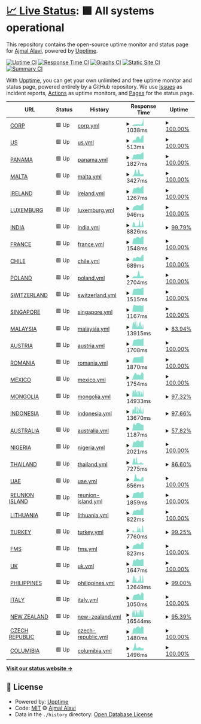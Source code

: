 # [📈 Live Status](https://status.bricks4kidz.com): <!--live status--> **🟩 All systems operational**

This repository contains the open-source uptime monitor and status page for [Ajmal Alavi](https://status.bricks4kidz.com), powered by [Upptime](https://github.com/upptime/upptime).

[![Uptime CI](https://github.com/ajmalalavi/B4K-Site-monitor/workflows/Uptime%20CI/badge.svg)](https://github.com/ajmalalavi/B4K-Site-monitor/actions?query=workflow%3A%22Uptime+CI%22)
[![Response Time CI](https://github.com/ajmalalavi/B4K-Site-monitor/workflows/Response%20Time%20CI/badge.svg)](https://github.com/ajmalalavi/B4K-Site-monitor/actions?query=workflow%3A%22Response+Time+CI%22)
[![Graphs CI](https://github.com/ajmalalavi/B4K-Site-monitor/workflows/Graphs%20CI/badge.svg)](https://github.com/ajmalalavi/B4K-Site-monitor/actions?query=workflow%3A%22Graphs+CI%22)
[![Static Site CI](https://github.com/ajmalalavi/B4K-Site-monitor/workflows/Static%20Site%20CI/badge.svg)](https://github.com/ajmalalavi/B4K-Site-monitor/actions?query=workflow%3A%22Static+Site+CI%22)
[![Summary CI](https://github.com/ajmalalavi/B4K-Site-monitor/workflows/Summary%20CI/badge.svg)](https://github.com/ajmalalavi/B4K-Site-monitor/actions?query=workflow%3A%22Summary+CI%22)

With [Upptime](https://upptime.js.org), you can get your own unlimited and free uptime monitor and status page, powered entirely by a GitHub repository. We use [Issues](https://github.com/ajmalalavi/B4K-Site-monitor/issues) as incident reports, [Actions](https://github.com/ajmalalavi/B4K-Site-monitor/actions) as uptime monitors, and [Pages](https://status.bricks4kidz.com) for the status page.

<!--start: status pages-->
<!-- This summary is generated by Upptime (https://github.com/upptime/upptime) -->
<!-- Do not edit this manually, your changes will be overwritten -->
<!-- prettier-ignore -->
| URL | Status | History | Response Time | Uptime |
| --- | ------ | ------- | ------------- | ------ |
| <img alt="" src="https://icons.duckduckgo.com/ip3/www.bricks4kidz.com.ico" height="13"> [CORP](https://www.bricks4kidz.com) | 🟩 Up | [corp.yml](https://github.com/ajmalalavi/B4K-Site-monitor/commits/HEAD/history/corp.yml) | <details><summary><img alt="Response time graph" src="./graphs/corp/response-time-week.png" height="20"> 1038ms</summary><br><a href="https://status.bricks4kidz.com/history/corp"><img alt="Response time 840" src="https://img.shields.io/endpoint?url=https%3A%2F%2Fraw.githubusercontent.com%2Fajmalalavi%2FB4K-Site-monitor%2FHEAD%2Fapi%2Fcorp%2Fresponse-time.json"></a><br><a href="https://status.bricks4kidz.com/history/corp"><img alt="24-hour response time 3353" src="https://img.shields.io/endpoint?url=https%3A%2F%2Fraw.githubusercontent.com%2Fajmalalavi%2FB4K-Site-monitor%2FHEAD%2Fapi%2Fcorp%2Fresponse-time-day.json"></a><br><a href="https://status.bricks4kidz.com/history/corp"><img alt="7-day response time 1038" src="https://img.shields.io/endpoint?url=https%3A%2F%2Fraw.githubusercontent.com%2Fajmalalavi%2FB4K-Site-monitor%2FHEAD%2Fapi%2Fcorp%2Fresponse-time-week.json"></a><br><a href="https://status.bricks4kidz.com/history/corp"><img alt="30-day response time 840" src="https://img.shields.io/endpoint?url=https%3A%2F%2Fraw.githubusercontent.com%2Fajmalalavi%2FB4K-Site-monitor%2FHEAD%2Fapi%2Fcorp%2Fresponse-time-month.json"></a><br><a href="https://status.bricks4kidz.com/history/corp"><img alt="1-year response time 840" src="https://img.shields.io/endpoint?url=https%3A%2F%2Fraw.githubusercontent.com%2Fajmalalavi%2FB4K-Site-monitor%2FHEAD%2Fapi%2Fcorp%2Fresponse-time-year.json"></a></details> | <details><summary><a href="https://status.bricks4kidz.com/history/corp">100.00%</a></summary><a href="https://status.bricks4kidz.com/history/corp"><img alt="All-time uptime 100.00%" src="https://img.shields.io/endpoint?url=https%3A%2F%2Fraw.githubusercontent.com%2Fajmalalavi%2FB4K-Site-monitor%2FHEAD%2Fapi%2Fcorp%2Fuptime.json"></a><br><a href="https://status.bricks4kidz.com/history/corp"><img alt="24-hour uptime 100.00%" src="https://img.shields.io/endpoint?url=https%3A%2F%2Fraw.githubusercontent.com%2Fajmalalavi%2FB4K-Site-monitor%2FHEAD%2Fapi%2Fcorp%2Fuptime-day.json"></a><br><a href="https://status.bricks4kidz.com/history/corp"><img alt="7-day uptime 100.00%" src="https://img.shields.io/endpoint?url=https%3A%2F%2Fraw.githubusercontent.com%2Fajmalalavi%2FB4K-Site-monitor%2FHEAD%2Fapi%2Fcorp%2Fuptime-week.json"></a><br><a href="https://status.bricks4kidz.com/history/corp"><img alt="30-day uptime 100.00%" src="https://img.shields.io/endpoint?url=https%3A%2F%2Fraw.githubusercontent.com%2Fajmalalavi%2FB4K-Site-monitor%2FHEAD%2Fapi%2Fcorp%2Fuptime-month.json"></a><br><a href="https://status.bricks4kidz.com/history/corp"><img alt="1-year uptime 100.00%" src="https://img.shields.io/endpoint?url=https%3A%2F%2Fraw.githubusercontent.com%2Fajmalalavi%2FB4K-Site-monitor%2FHEAD%2Fapi%2Fcorp%2Fuptime-year.json"></a></details>
| <img alt="" src="https://icons.duckduckgo.com/ip3/www.bricks4kidz.us.ico" height="13"> [US](https://www.bricks4kidz.us) | 🟩 Up | [us.yml](https://github.com/ajmalalavi/B4K-Site-monitor/commits/HEAD/history/us.yml) | <details><summary><img alt="Response time graph" src="./graphs/us/response-time-week.png" height="20"> 513ms</summary><br><a href="https://status.bricks4kidz.com/history/us"><img alt="Response time 525" src="https://img.shields.io/endpoint?url=https%3A%2F%2Fraw.githubusercontent.com%2Fajmalalavi%2FB4K-Site-monitor%2FHEAD%2Fapi%2Fus%2Fresponse-time.json"></a><br><a href="https://status.bricks4kidz.com/history/us"><img alt="24-hour response time 783" src="https://img.shields.io/endpoint?url=https%3A%2F%2Fraw.githubusercontent.com%2Fajmalalavi%2FB4K-Site-monitor%2FHEAD%2Fapi%2Fus%2Fresponse-time-day.json"></a><br><a href="https://status.bricks4kidz.com/history/us"><img alt="7-day response time 513" src="https://img.shields.io/endpoint?url=https%3A%2F%2Fraw.githubusercontent.com%2Fajmalalavi%2FB4K-Site-monitor%2FHEAD%2Fapi%2Fus%2Fresponse-time-week.json"></a><br><a href="https://status.bricks4kidz.com/history/us"><img alt="30-day response time 525" src="https://img.shields.io/endpoint?url=https%3A%2F%2Fraw.githubusercontent.com%2Fajmalalavi%2FB4K-Site-monitor%2FHEAD%2Fapi%2Fus%2Fresponse-time-month.json"></a><br><a href="https://status.bricks4kidz.com/history/us"><img alt="1-year response time 525" src="https://img.shields.io/endpoint?url=https%3A%2F%2Fraw.githubusercontent.com%2Fajmalalavi%2FB4K-Site-monitor%2FHEAD%2Fapi%2Fus%2Fresponse-time-year.json"></a></details> | <details><summary><a href="https://status.bricks4kidz.com/history/us">100.00%</a></summary><a href="https://status.bricks4kidz.com/history/us"><img alt="All-time uptime 100.00%" src="https://img.shields.io/endpoint?url=https%3A%2F%2Fraw.githubusercontent.com%2Fajmalalavi%2FB4K-Site-monitor%2FHEAD%2Fapi%2Fus%2Fuptime.json"></a><br><a href="https://status.bricks4kidz.com/history/us"><img alt="24-hour uptime 100.00%" src="https://img.shields.io/endpoint?url=https%3A%2F%2Fraw.githubusercontent.com%2Fajmalalavi%2FB4K-Site-monitor%2FHEAD%2Fapi%2Fus%2Fuptime-day.json"></a><br><a href="https://status.bricks4kidz.com/history/us"><img alt="7-day uptime 100.00%" src="https://img.shields.io/endpoint?url=https%3A%2F%2Fraw.githubusercontent.com%2Fajmalalavi%2FB4K-Site-monitor%2FHEAD%2Fapi%2Fus%2Fuptime-week.json"></a><br><a href="https://status.bricks4kidz.com/history/us"><img alt="30-day uptime 100.00%" src="https://img.shields.io/endpoint?url=https%3A%2F%2Fraw.githubusercontent.com%2Fajmalalavi%2FB4K-Site-monitor%2FHEAD%2Fapi%2Fus%2Fuptime-month.json"></a><br><a href="https://status.bricks4kidz.com/history/us"><img alt="1-year uptime 100.00%" src="https://img.shields.io/endpoint?url=https%3A%2F%2Fraw.githubusercontent.com%2Fajmalalavi%2FB4K-Site-monitor%2FHEAD%2Fapi%2Fus%2Fuptime-year.json"></a></details>
| <img alt="" src="https://icons.duckduckgo.com/ip3/www.bricks4kidz.com.pa.ico" height="13"> [PANAMA](https://www.bricks4kidz.com.pa) | 🟩 Up | [panama.yml](https://github.com/ajmalalavi/B4K-Site-monitor/commits/HEAD/history/panama.yml) | <details><summary><img alt="Response time graph" src="./graphs/panama/response-time-week.png" height="20"> 1827ms</summary><br><a href="https://status.bricks4kidz.com/history/panama"><img alt="Response time 1781" src="https://img.shields.io/endpoint?url=https%3A%2F%2Fraw.githubusercontent.com%2Fajmalalavi%2FB4K-Site-monitor%2FHEAD%2Fapi%2Fpanama%2Fresponse-time.json"></a><br><a href="https://status.bricks4kidz.com/history/panama"><img alt="24-hour response time 2381" src="https://img.shields.io/endpoint?url=https%3A%2F%2Fraw.githubusercontent.com%2Fajmalalavi%2FB4K-Site-monitor%2FHEAD%2Fapi%2Fpanama%2Fresponse-time-day.json"></a><br><a href="https://status.bricks4kidz.com/history/panama"><img alt="7-day response time 1827" src="https://img.shields.io/endpoint?url=https%3A%2F%2Fraw.githubusercontent.com%2Fajmalalavi%2FB4K-Site-monitor%2FHEAD%2Fapi%2Fpanama%2Fresponse-time-week.json"></a><br><a href="https://status.bricks4kidz.com/history/panama"><img alt="30-day response time 2035" src="https://img.shields.io/endpoint?url=https%3A%2F%2Fraw.githubusercontent.com%2Fajmalalavi%2FB4K-Site-monitor%2FHEAD%2Fapi%2Fpanama%2Fresponse-time-month.json"></a><br><a href="https://status.bricks4kidz.com/history/panama"><img alt="1-year response time 1781" src="https://img.shields.io/endpoint?url=https%3A%2F%2Fraw.githubusercontent.com%2Fajmalalavi%2FB4K-Site-monitor%2FHEAD%2Fapi%2Fpanama%2Fresponse-time-year.json"></a></details> | <details><summary><a href="https://status.bricks4kidz.com/history/panama">100.00%</a></summary><a href="https://status.bricks4kidz.com/history/panama"><img alt="All-time uptime 99.99%" src="https://img.shields.io/endpoint?url=https%3A%2F%2Fraw.githubusercontent.com%2Fajmalalavi%2FB4K-Site-monitor%2FHEAD%2Fapi%2Fpanama%2Fuptime.json"></a><br><a href="https://status.bricks4kidz.com/history/panama"><img alt="24-hour uptime 100.00%" src="https://img.shields.io/endpoint?url=https%3A%2F%2Fraw.githubusercontent.com%2Fajmalalavi%2FB4K-Site-monitor%2FHEAD%2Fapi%2Fpanama%2Fuptime-day.json"></a><br><a href="https://status.bricks4kidz.com/history/panama"><img alt="7-day uptime 100.00%" src="https://img.shields.io/endpoint?url=https%3A%2F%2Fraw.githubusercontent.com%2Fajmalalavi%2FB4K-Site-monitor%2FHEAD%2Fapi%2Fpanama%2Fuptime-week.json"></a><br><a href="https://status.bricks4kidz.com/history/panama"><img alt="30-day uptime 100.00%" src="https://img.shields.io/endpoint?url=https%3A%2F%2Fraw.githubusercontent.com%2Fajmalalavi%2FB4K-Site-monitor%2FHEAD%2Fapi%2Fpanama%2Fuptime-month.json"></a><br><a href="https://status.bricks4kidz.com/history/panama"><img alt="1-year uptime 99.99%" src="https://img.shields.io/endpoint?url=https%3A%2F%2Fraw.githubusercontent.com%2Fajmalalavi%2FB4K-Site-monitor%2FHEAD%2Fapi%2Fpanama%2Fuptime-year.json"></a></details>
| <img alt="" src="https://icons.duckduckgo.com/ip3/www.bricks4kidz.mt.ico" height="13"> [MALTA](https://www.bricks4kidz.mt) | 🟩 Up | [malta.yml](https://github.com/ajmalalavi/B4K-Site-monitor/commits/HEAD/history/malta.yml) | <details><summary><img alt="Response time graph" src="./graphs/malta/response-time-week.png" height="20"> 3427ms</summary><br><a href="https://status.bricks4kidz.com/history/malta"><img alt="Response time 3129" src="https://img.shields.io/endpoint?url=https%3A%2F%2Fraw.githubusercontent.com%2Fajmalalavi%2FB4K-Site-monitor%2FHEAD%2Fapi%2Fmalta%2Fresponse-time.json"></a><br><a href="https://status.bricks4kidz.com/history/malta"><img alt="24-hour response time 2315" src="https://img.shields.io/endpoint?url=https%3A%2F%2Fraw.githubusercontent.com%2Fajmalalavi%2FB4K-Site-monitor%2FHEAD%2Fapi%2Fmalta%2Fresponse-time-day.json"></a><br><a href="https://status.bricks4kidz.com/history/malta"><img alt="7-day response time 3427" src="https://img.shields.io/endpoint?url=https%3A%2F%2Fraw.githubusercontent.com%2Fajmalalavi%2FB4K-Site-monitor%2FHEAD%2Fapi%2Fmalta%2Fresponse-time-week.json"></a><br><a href="https://status.bricks4kidz.com/history/malta"><img alt="30-day response time 3777" src="https://img.shields.io/endpoint?url=https%3A%2F%2Fraw.githubusercontent.com%2Fajmalalavi%2FB4K-Site-monitor%2FHEAD%2Fapi%2Fmalta%2Fresponse-time-month.json"></a><br><a href="https://status.bricks4kidz.com/history/malta"><img alt="1-year response time 3129" src="https://img.shields.io/endpoint?url=https%3A%2F%2Fraw.githubusercontent.com%2Fajmalalavi%2FB4K-Site-monitor%2FHEAD%2Fapi%2Fmalta%2Fresponse-time-year.json"></a></details> | <details><summary><a href="https://status.bricks4kidz.com/history/malta">100.00%</a></summary><a href="https://status.bricks4kidz.com/history/malta"><img alt="All-time uptime 94.25%" src="https://img.shields.io/endpoint?url=https%3A%2F%2Fraw.githubusercontent.com%2Fajmalalavi%2FB4K-Site-monitor%2FHEAD%2Fapi%2Fmalta%2Fuptime.json"></a><br><a href="https://status.bricks4kidz.com/history/malta"><img alt="24-hour uptime 100.00%" src="https://img.shields.io/endpoint?url=https%3A%2F%2Fraw.githubusercontent.com%2Fajmalalavi%2FB4K-Site-monitor%2FHEAD%2Fapi%2Fmalta%2Fuptime-day.json"></a><br><a href="https://status.bricks4kidz.com/history/malta"><img alt="7-day uptime 100.00%" src="https://img.shields.io/endpoint?url=https%3A%2F%2Fraw.githubusercontent.com%2Fajmalalavi%2FB4K-Site-monitor%2FHEAD%2Fapi%2Fmalta%2Fuptime-week.json"></a><br><a href="https://status.bricks4kidz.com/history/malta"><img alt="30-day uptime 99.95%" src="https://img.shields.io/endpoint?url=https%3A%2F%2Fraw.githubusercontent.com%2Fajmalalavi%2FB4K-Site-monitor%2FHEAD%2Fapi%2Fmalta%2Fuptime-month.json"></a><br><a href="https://status.bricks4kidz.com/history/malta"><img alt="1-year uptime 94.25%" src="https://img.shields.io/endpoint?url=https%3A%2F%2Fraw.githubusercontent.com%2Fajmalalavi%2FB4K-Site-monitor%2FHEAD%2Fapi%2Fmalta%2Fuptime-year.json"></a></details>
| <img alt="" src="https://icons.duckduckgo.com/ip3/www.bricks4kidz.ie.ico" height="13"> [IRELAND](https://www.bricks4kidz.ie) | 🟩 Up | [ireland.yml](https://github.com/ajmalalavi/B4K-Site-monitor/commits/HEAD/history/ireland.yml) | <details><summary><img alt="Response time graph" src="./graphs/ireland/response-time-week.png" height="20"> 1267ms</summary><br><a href="https://status.bricks4kidz.com/history/ireland"><img alt="Response time 1436" src="https://img.shields.io/endpoint?url=https%3A%2F%2Fraw.githubusercontent.com%2Fajmalalavi%2FB4K-Site-monitor%2FHEAD%2Fapi%2Fireland%2Fresponse-time.json"></a><br><a href="https://status.bricks4kidz.com/history/ireland"><img alt="24-hour response time 1538" src="https://img.shields.io/endpoint?url=https%3A%2F%2Fraw.githubusercontent.com%2Fajmalalavi%2FB4K-Site-monitor%2FHEAD%2Fapi%2Fireland%2Fresponse-time-day.json"></a><br><a href="https://status.bricks4kidz.com/history/ireland"><img alt="7-day response time 1267" src="https://img.shields.io/endpoint?url=https%3A%2F%2Fraw.githubusercontent.com%2Fajmalalavi%2FB4K-Site-monitor%2FHEAD%2Fapi%2Fireland%2Fresponse-time-week.json"></a><br><a href="https://status.bricks4kidz.com/history/ireland"><img alt="30-day response time 1777" src="https://img.shields.io/endpoint?url=https%3A%2F%2Fraw.githubusercontent.com%2Fajmalalavi%2FB4K-Site-monitor%2FHEAD%2Fapi%2Fireland%2Fresponse-time-month.json"></a><br><a href="https://status.bricks4kidz.com/history/ireland"><img alt="1-year response time 1436" src="https://img.shields.io/endpoint?url=https%3A%2F%2Fraw.githubusercontent.com%2Fajmalalavi%2FB4K-Site-monitor%2FHEAD%2Fapi%2Fireland%2Fresponse-time-year.json"></a></details> | <details><summary><a href="https://status.bricks4kidz.com/history/ireland">100.00%</a></summary><a href="https://status.bricks4kidz.com/history/ireland"><img alt="All-time uptime 99.95%" src="https://img.shields.io/endpoint?url=https%3A%2F%2Fraw.githubusercontent.com%2Fajmalalavi%2FB4K-Site-monitor%2FHEAD%2Fapi%2Fireland%2Fuptime.json"></a><br><a href="https://status.bricks4kidz.com/history/ireland"><img alt="24-hour uptime 100.00%" src="https://img.shields.io/endpoint?url=https%3A%2F%2Fraw.githubusercontent.com%2Fajmalalavi%2FB4K-Site-monitor%2FHEAD%2Fapi%2Fireland%2Fuptime-day.json"></a><br><a href="https://status.bricks4kidz.com/history/ireland"><img alt="7-day uptime 100.00%" src="https://img.shields.io/endpoint?url=https%3A%2F%2Fraw.githubusercontent.com%2Fajmalalavi%2FB4K-Site-monitor%2FHEAD%2Fapi%2Fireland%2Fuptime-week.json"></a><br><a href="https://status.bricks4kidz.com/history/ireland"><img alt="30-day uptime 99.93%" src="https://img.shields.io/endpoint?url=https%3A%2F%2Fraw.githubusercontent.com%2Fajmalalavi%2FB4K-Site-monitor%2FHEAD%2Fapi%2Fireland%2Fuptime-month.json"></a><br><a href="https://status.bricks4kidz.com/history/ireland"><img alt="1-year uptime 99.95%" src="https://img.shields.io/endpoint?url=https%3A%2F%2Fraw.githubusercontent.com%2Fajmalalavi%2FB4K-Site-monitor%2FHEAD%2Fapi%2Fireland%2Fuptime-year.json"></a></details>
| <img alt="" src="https://icons.duckduckgo.com/ip3/www.bricks4kidz.lu.ico" height="13"> [LUXEMBURG](https://www.bricks4kidz.lu) | 🟩 Up | [luxemburg.yml](https://github.com/ajmalalavi/B4K-Site-monitor/commits/HEAD/history/luxemburg.yml) | <details><summary><img alt="Response time graph" src="./graphs/luxemburg/response-time-week.png" height="20"> 946ms</summary><br><a href="https://status.bricks4kidz.com/history/luxemburg"><img alt="Response time 1138" src="https://img.shields.io/endpoint?url=https%3A%2F%2Fraw.githubusercontent.com%2Fajmalalavi%2FB4K-Site-monitor%2FHEAD%2Fapi%2Fluxemburg%2Fresponse-time.json"></a><br><a href="https://status.bricks4kidz.com/history/luxemburg"><img alt="24-hour response time 1272" src="https://img.shields.io/endpoint?url=https%3A%2F%2Fraw.githubusercontent.com%2Fajmalalavi%2FB4K-Site-monitor%2FHEAD%2Fapi%2Fluxemburg%2Fresponse-time-day.json"></a><br><a href="https://status.bricks4kidz.com/history/luxemburg"><img alt="7-day response time 946" src="https://img.shields.io/endpoint?url=https%3A%2F%2Fraw.githubusercontent.com%2Fajmalalavi%2FB4K-Site-monitor%2FHEAD%2Fapi%2Fluxemburg%2Fresponse-time-week.json"></a><br><a href="https://status.bricks4kidz.com/history/luxemburg"><img alt="30-day response time 1180" src="https://img.shields.io/endpoint?url=https%3A%2F%2Fraw.githubusercontent.com%2Fajmalalavi%2FB4K-Site-monitor%2FHEAD%2Fapi%2Fluxemburg%2Fresponse-time-month.json"></a><br><a href="https://status.bricks4kidz.com/history/luxemburg"><img alt="1-year response time 1138" src="https://img.shields.io/endpoint?url=https%3A%2F%2Fraw.githubusercontent.com%2Fajmalalavi%2FB4K-Site-monitor%2FHEAD%2Fapi%2Fluxemburg%2Fresponse-time-year.json"></a></details> | <details><summary><a href="https://status.bricks4kidz.com/history/luxemburg">100.00%</a></summary><a href="https://status.bricks4kidz.com/history/luxemburg"><img alt="All-time uptime 99.95%" src="https://img.shields.io/endpoint?url=https%3A%2F%2Fraw.githubusercontent.com%2Fajmalalavi%2FB4K-Site-monitor%2FHEAD%2Fapi%2Fluxemburg%2Fuptime.json"></a><br><a href="https://status.bricks4kidz.com/history/luxemburg"><img alt="24-hour uptime 100.00%" src="https://img.shields.io/endpoint?url=https%3A%2F%2Fraw.githubusercontent.com%2Fajmalalavi%2FB4K-Site-monitor%2FHEAD%2Fapi%2Fluxemburg%2Fuptime-day.json"></a><br><a href="https://status.bricks4kidz.com/history/luxemburg"><img alt="7-day uptime 100.00%" src="https://img.shields.io/endpoint?url=https%3A%2F%2Fraw.githubusercontent.com%2Fajmalalavi%2FB4K-Site-monitor%2FHEAD%2Fapi%2Fluxemburg%2Fuptime-week.json"></a><br><a href="https://status.bricks4kidz.com/history/luxemburg"><img alt="30-day uptime 99.93%" src="https://img.shields.io/endpoint?url=https%3A%2F%2Fraw.githubusercontent.com%2Fajmalalavi%2FB4K-Site-monitor%2FHEAD%2Fapi%2Fluxemburg%2Fuptime-month.json"></a><br><a href="https://status.bricks4kidz.com/history/luxemburg"><img alt="1-year uptime 99.95%" src="https://img.shields.io/endpoint?url=https%3A%2F%2Fraw.githubusercontent.com%2Fajmalalavi%2FB4K-Site-monitor%2FHEAD%2Fapi%2Fluxemburg%2Fuptime-year.json"></a></details>
| <img alt="" src="https://icons.duckduckgo.com/ip3/www.bricks4kidz.in.ico" height="13"> [INDIA](https://www.bricks4kidz.in) | 🟩 Up | [india.yml](https://github.com/ajmalalavi/B4K-Site-monitor/commits/HEAD/history/india.yml) | <details><summary><img alt="Response time graph" src="./graphs/india/response-time-week.png" height="20"> 8826ms</summary><br><a href="https://status.bricks4kidz.com/history/india"><img alt="Response time 4141" src="https://img.shields.io/endpoint?url=https%3A%2F%2Fraw.githubusercontent.com%2Fajmalalavi%2FB4K-Site-monitor%2FHEAD%2Fapi%2Findia%2Fresponse-time.json"></a><br><a href="https://status.bricks4kidz.com/history/india"><img alt="24-hour response time 13637" src="https://img.shields.io/endpoint?url=https%3A%2F%2Fraw.githubusercontent.com%2Fajmalalavi%2FB4K-Site-monitor%2FHEAD%2Fapi%2Findia%2Fresponse-time-day.json"></a><br><a href="https://status.bricks4kidz.com/history/india"><img alt="7-day response time 8826" src="https://img.shields.io/endpoint?url=https%3A%2F%2Fraw.githubusercontent.com%2Fajmalalavi%2FB4K-Site-monitor%2FHEAD%2Fapi%2Findia%2Fresponse-time-week.json"></a><br><a href="https://status.bricks4kidz.com/history/india"><img alt="30-day response time 6778" src="https://img.shields.io/endpoint?url=https%3A%2F%2Fraw.githubusercontent.com%2Fajmalalavi%2FB4K-Site-monitor%2FHEAD%2Fapi%2Findia%2Fresponse-time-month.json"></a><br><a href="https://status.bricks4kidz.com/history/india"><img alt="1-year response time 4141" src="https://img.shields.io/endpoint?url=https%3A%2F%2Fraw.githubusercontent.com%2Fajmalalavi%2FB4K-Site-monitor%2FHEAD%2Fapi%2Findia%2Fresponse-time-year.json"></a></details> | <details><summary><a href="https://status.bricks4kidz.com/history/india">99.79%</a></summary><a href="https://status.bricks4kidz.com/history/india"><img alt="All-time uptime 99.86%" src="https://img.shields.io/endpoint?url=https%3A%2F%2Fraw.githubusercontent.com%2Fajmalalavi%2FB4K-Site-monitor%2FHEAD%2Fapi%2Findia%2Fuptime.json"></a><br><a href="https://status.bricks4kidz.com/history/india"><img alt="24-hour uptime 100.00%" src="https://img.shields.io/endpoint?url=https%3A%2F%2Fraw.githubusercontent.com%2Fajmalalavi%2FB4K-Site-monitor%2FHEAD%2Fapi%2Findia%2Fuptime-day.json"></a><br><a href="https://status.bricks4kidz.com/history/india"><img alt="7-day uptime 99.79%" src="https://img.shields.io/endpoint?url=https%3A%2F%2Fraw.githubusercontent.com%2Fajmalalavi%2FB4K-Site-monitor%2FHEAD%2Fapi%2Findia%2Fuptime-week.json"></a><br><a href="https://status.bricks4kidz.com/history/india"><img alt="30-day uptime 99.47%" src="https://img.shields.io/endpoint?url=https%3A%2F%2Fraw.githubusercontent.com%2Fajmalalavi%2FB4K-Site-monitor%2FHEAD%2Fapi%2Findia%2Fuptime-month.json"></a><br><a href="https://status.bricks4kidz.com/history/india"><img alt="1-year uptime 99.86%" src="https://img.shields.io/endpoint?url=https%3A%2F%2Fraw.githubusercontent.com%2Fajmalalavi%2FB4K-Site-monitor%2FHEAD%2Fapi%2Findia%2Fuptime-year.json"></a></details>
| <img alt="" src="https://icons.duckduckgo.com/ip3/www.bricks4kidz.fr.ico" height="13"> [FRANCE](https://www.bricks4kidz.fr) | 🟩 Up | [france.yml](https://github.com/ajmalalavi/B4K-Site-monitor/commits/HEAD/history/france.yml) | <details><summary><img alt="Response time graph" src="./graphs/france/response-time-week.png" height="20"> 1548ms</summary><br><a href="https://status.bricks4kidz.com/history/france"><img alt="Response time 1861" src="https://img.shields.io/endpoint?url=https%3A%2F%2Fraw.githubusercontent.com%2Fajmalalavi%2FB4K-Site-monitor%2FHEAD%2Fapi%2Ffrance%2Fresponse-time.json"></a><br><a href="https://status.bricks4kidz.com/history/france"><img alt="24-hour response time 1741" src="https://img.shields.io/endpoint?url=https%3A%2F%2Fraw.githubusercontent.com%2Fajmalalavi%2FB4K-Site-monitor%2FHEAD%2Fapi%2Ffrance%2Fresponse-time-day.json"></a><br><a href="https://status.bricks4kidz.com/history/france"><img alt="7-day response time 1548" src="https://img.shields.io/endpoint?url=https%3A%2F%2Fraw.githubusercontent.com%2Fajmalalavi%2FB4K-Site-monitor%2FHEAD%2Fapi%2Ffrance%2Fresponse-time-week.json"></a><br><a href="https://status.bricks4kidz.com/history/france"><img alt="30-day response time 2336" src="https://img.shields.io/endpoint?url=https%3A%2F%2Fraw.githubusercontent.com%2Fajmalalavi%2FB4K-Site-monitor%2FHEAD%2Fapi%2Ffrance%2Fresponse-time-month.json"></a><br><a href="https://status.bricks4kidz.com/history/france"><img alt="1-year response time 1861" src="https://img.shields.io/endpoint?url=https%3A%2F%2Fraw.githubusercontent.com%2Fajmalalavi%2FB4K-Site-monitor%2FHEAD%2Fapi%2Ffrance%2Fresponse-time-year.json"></a></details> | <details><summary><a href="https://status.bricks4kidz.com/history/france">100.00%</a></summary><a href="https://status.bricks4kidz.com/history/france"><img alt="All-time uptime 99.97%" src="https://img.shields.io/endpoint?url=https%3A%2F%2Fraw.githubusercontent.com%2Fajmalalavi%2FB4K-Site-monitor%2FHEAD%2Fapi%2Ffrance%2Fuptime.json"></a><br><a href="https://status.bricks4kidz.com/history/france"><img alt="24-hour uptime 100.00%" src="https://img.shields.io/endpoint?url=https%3A%2F%2Fraw.githubusercontent.com%2Fajmalalavi%2FB4K-Site-monitor%2FHEAD%2Fapi%2Ffrance%2Fuptime-day.json"></a><br><a href="https://status.bricks4kidz.com/history/france"><img alt="7-day uptime 100.00%" src="https://img.shields.io/endpoint?url=https%3A%2F%2Fraw.githubusercontent.com%2Fajmalalavi%2FB4K-Site-monitor%2FHEAD%2Fapi%2Ffrance%2Fuptime-week.json"></a><br><a href="https://status.bricks4kidz.com/history/france"><img alt="30-day uptime 99.93%" src="https://img.shields.io/endpoint?url=https%3A%2F%2Fraw.githubusercontent.com%2Fajmalalavi%2FB4K-Site-monitor%2FHEAD%2Fapi%2Ffrance%2Fuptime-month.json"></a><br><a href="https://status.bricks4kidz.com/history/france"><img alt="1-year uptime 99.97%" src="https://img.shields.io/endpoint?url=https%3A%2F%2Fraw.githubusercontent.com%2Fajmalalavi%2FB4K-Site-monitor%2FHEAD%2Fapi%2Ffrance%2Fuptime-year.json"></a></details>
| <img alt="" src="https://icons.duckduckgo.com/ip3/www.bricks4kidz.cl.ico" height="13"> [CHILE](https://www.bricks4kidz.cl) | 🟩 Up | [chile.yml](https://github.com/ajmalalavi/B4K-Site-monitor/commits/HEAD/history/chile.yml) | <details><summary><img alt="Response time graph" src="./graphs/chile/response-time-week.png" height="20"> 689ms</summary><br><a href="https://status.bricks4kidz.com/history/chile"><img alt="Response time 692" src="https://img.shields.io/endpoint?url=https%3A%2F%2Fraw.githubusercontent.com%2Fajmalalavi%2FB4K-Site-monitor%2FHEAD%2Fapi%2Fchile%2Fresponse-time.json"></a><br><a href="https://status.bricks4kidz.com/history/chile"><img alt="24-hour response time 1024" src="https://img.shields.io/endpoint?url=https%3A%2F%2Fraw.githubusercontent.com%2Fajmalalavi%2FB4K-Site-monitor%2FHEAD%2Fapi%2Fchile%2Fresponse-time-day.json"></a><br><a href="https://status.bricks4kidz.com/history/chile"><img alt="7-day response time 689" src="https://img.shields.io/endpoint?url=https%3A%2F%2Fraw.githubusercontent.com%2Fajmalalavi%2FB4K-Site-monitor%2FHEAD%2Fapi%2Fchile%2Fresponse-time-week.json"></a><br><a href="https://status.bricks4kidz.com/history/chile"><img alt="30-day response time 721" src="https://img.shields.io/endpoint?url=https%3A%2F%2Fraw.githubusercontent.com%2Fajmalalavi%2FB4K-Site-monitor%2FHEAD%2Fapi%2Fchile%2Fresponse-time-month.json"></a><br><a href="https://status.bricks4kidz.com/history/chile"><img alt="1-year response time 692" src="https://img.shields.io/endpoint?url=https%3A%2F%2Fraw.githubusercontent.com%2Fajmalalavi%2FB4K-Site-monitor%2FHEAD%2Fapi%2Fchile%2Fresponse-time-year.json"></a></details> | <details><summary><a href="https://status.bricks4kidz.com/history/chile">100.00%</a></summary><a href="https://status.bricks4kidz.com/history/chile"><img alt="All-time uptime 99.99%" src="https://img.shields.io/endpoint?url=https%3A%2F%2Fraw.githubusercontent.com%2Fajmalalavi%2FB4K-Site-monitor%2FHEAD%2Fapi%2Fchile%2Fuptime.json"></a><br><a href="https://status.bricks4kidz.com/history/chile"><img alt="24-hour uptime 100.00%" src="https://img.shields.io/endpoint?url=https%3A%2F%2Fraw.githubusercontent.com%2Fajmalalavi%2FB4K-Site-monitor%2FHEAD%2Fapi%2Fchile%2Fuptime-day.json"></a><br><a href="https://status.bricks4kidz.com/history/chile"><img alt="7-day uptime 100.00%" src="https://img.shields.io/endpoint?url=https%3A%2F%2Fraw.githubusercontent.com%2Fajmalalavi%2FB4K-Site-monitor%2FHEAD%2Fapi%2Fchile%2Fuptime-week.json"></a><br><a href="https://status.bricks4kidz.com/history/chile"><img alt="30-day uptime 100.00%" src="https://img.shields.io/endpoint?url=https%3A%2F%2Fraw.githubusercontent.com%2Fajmalalavi%2FB4K-Site-monitor%2FHEAD%2Fapi%2Fchile%2Fuptime-month.json"></a><br><a href="https://status.bricks4kidz.com/history/chile"><img alt="1-year uptime 99.99%" src="https://img.shields.io/endpoint?url=https%3A%2F%2Fraw.githubusercontent.com%2Fajmalalavi%2FB4K-Site-monitor%2FHEAD%2Fapi%2Fchile%2Fuptime-year.json"></a></details>
| <img alt="" src="https://icons.duckduckgo.com/ip3/www.bricks4kidz.com.pl.ico" height="13"> [POLAND](https://www.bricks4kidz.com.pl) | 🟩 Up | [poland.yml](https://github.com/ajmalalavi/B4K-Site-monitor/commits/HEAD/history/poland.yml) | <details><summary><img alt="Response time graph" src="./graphs/poland/response-time-week.png" height="20"> 2704ms</summary><br><a href="https://status.bricks4kidz.com/history/poland"><img alt="Response time 2265" src="https://img.shields.io/endpoint?url=https%3A%2F%2Fraw.githubusercontent.com%2Fajmalalavi%2FB4K-Site-monitor%2FHEAD%2Fapi%2Fpoland%2Fresponse-time.json"></a><br><a href="https://status.bricks4kidz.com/history/poland"><img alt="24-hour response time 2065" src="https://img.shields.io/endpoint?url=https%3A%2F%2Fraw.githubusercontent.com%2Fajmalalavi%2FB4K-Site-monitor%2FHEAD%2Fapi%2Fpoland%2Fresponse-time-day.json"></a><br><a href="https://status.bricks4kidz.com/history/poland"><img alt="7-day response time 2704" src="https://img.shields.io/endpoint?url=https%3A%2F%2Fraw.githubusercontent.com%2Fajmalalavi%2FB4K-Site-monitor%2FHEAD%2Fapi%2Fpoland%2Fresponse-time-week.json"></a><br><a href="https://status.bricks4kidz.com/history/poland"><img alt="30-day response time 2157" src="https://img.shields.io/endpoint?url=https%3A%2F%2Fraw.githubusercontent.com%2Fajmalalavi%2FB4K-Site-monitor%2FHEAD%2Fapi%2Fpoland%2Fresponse-time-month.json"></a><br><a href="https://status.bricks4kidz.com/history/poland"><img alt="1-year response time 2265" src="https://img.shields.io/endpoint?url=https%3A%2F%2Fraw.githubusercontent.com%2Fajmalalavi%2FB4K-Site-monitor%2FHEAD%2Fapi%2Fpoland%2Fresponse-time-year.json"></a></details> | <details><summary><a href="https://status.bricks4kidz.com/history/poland">100.00%</a></summary><a href="https://status.bricks4kidz.com/history/poland"><img alt="All-time uptime 99.97%" src="https://img.shields.io/endpoint?url=https%3A%2F%2Fraw.githubusercontent.com%2Fajmalalavi%2FB4K-Site-monitor%2FHEAD%2Fapi%2Fpoland%2Fuptime.json"></a><br><a href="https://status.bricks4kidz.com/history/poland"><img alt="24-hour uptime 100.00%" src="https://img.shields.io/endpoint?url=https%3A%2F%2Fraw.githubusercontent.com%2Fajmalalavi%2FB4K-Site-monitor%2FHEAD%2Fapi%2Fpoland%2Fuptime-day.json"></a><br><a href="https://status.bricks4kidz.com/history/poland"><img alt="7-day uptime 100.00%" src="https://img.shields.io/endpoint?url=https%3A%2F%2Fraw.githubusercontent.com%2Fajmalalavi%2FB4K-Site-monitor%2FHEAD%2Fapi%2Fpoland%2Fuptime-week.json"></a><br><a href="https://status.bricks4kidz.com/history/poland"><img alt="30-day uptime 99.89%" src="https://img.shields.io/endpoint?url=https%3A%2F%2Fraw.githubusercontent.com%2Fajmalalavi%2FB4K-Site-monitor%2FHEAD%2Fapi%2Fpoland%2Fuptime-month.json"></a><br><a href="https://status.bricks4kidz.com/history/poland"><img alt="1-year uptime 99.97%" src="https://img.shields.io/endpoint?url=https%3A%2F%2Fraw.githubusercontent.com%2Fajmalalavi%2FB4K-Site-monitor%2FHEAD%2Fapi%2Fpoland%2Fuptime-year.json"></a></details>
| <img alt="" src="https://icons.duckduckgo.com/ip3/www.bricks4kidz.ch.ico" height="13"> [SWITZERLAND](https://www.bricks4kidz.ch) | 🟩 Up | [switzerland.yml](https://github.com/ajmalalavi/B4K-Site-monitor/commits/HEAD/history/switzerland.yml) | <details><summary><img alt="Response time graph" src="./graphs/switzerland/response-time-week.png" height="20"> 1515ms</summary><br><a href="https://status.bricks4kidz.com/history/switzerland"><img alt="Response time 1746" src="https://img.shields.io/endpoint?url=https%3A%2F%2Fraw.githubusercontent.com%2Fajmalalavi%2FB4K-Site-monitor%2FHEAD%2Fapi%2Fswitzerland%2Fresponse-time.json"></a><br><a href="https://status.bricks4kidz.com/history/switzerland"><img alt="24-hour response time 1743" src="https://img.shields.io/endpoint?url=https%3A%2F%2Fraw.githubusercontent.com%2Fajmalalavi%2FB4K-Site-monitor%2FHEAD%2Fapi%2Fswitzerland%2Fresponse-time-day.json"></a><br><a href="https://status.bricks4kidz.com/history/switzerland"><img alt="7-day response time 1515" src="https://img.shields.io/endpoint?url=https%3A%2F%2Fraw.githubusercontent.com%2Fajmalalavi%2FB4K-Site-monitor%2FHEAD%2Fapi%2Fswitzerland%2Fresponse-time-week.json"></a><br><a href="https://status.bricks4kidz.com/history/switzerland"><img alt="30-day response time 2016" src="https://img.shields.io/endpoint?url=https%3A%2F%2Fraw.githubusercontent.com%2Fajmalalavi%2FB4K-Site-monitor%2FHEAD%2Fapi%2Fswitzerland%2Fresponse-time-month.json"></a><br><a href="https://status.bricks4kidz.com/history/switzerland"><img alt="1-year response time 1746" src="https://img.shields.io/endpoint?url=https%3A%2F%2Fraw.githubusercontent.com%2Fajmalalavi%2FB4K-Site-monitor%2FHEAD%2Fapi%2Fswitzerland%2Fresponse-time-year.json"></a></details> | <details><summary><a href="https://status.bricks4kidz.com/history/switzerland">100.00%</a></summary><a href="https://status.bricks4kidz.com/history/switzerland"><img alt="All-time uptime 99.97%" src="https://img.shields.io/endpoint?url=https%3A%2F%2Fraw.githubusercontent.com%2Fajmalalavi%2FB4K-Site-monitor%2FHEAD%2Fapi%2Fswitzerland%2Fuptime.json"></a><br><a href="https://status.bricks4kidz.com/history/switzerland"><img alt="24-hour uptime 100.00%" src="https://img.shields.io/endpoint?url=https%3A%2F%2Fraw.githubusercontent.com%2Fajmalalavi%2FB4K-Site-monitor%2FHEAD%2Fapi%2Fswitzerland%2Fuptime-day.json"></a><br><a href="https://status.bricks4kidz.com/history/switzerland"><img alt="7-day uptime 100.00%" src="https://img.shields.io/endpoint?url=https%3A%2F%2Fraw.githubusercontent.com%2Fajmalalavi%2FB4K-Site-monitor%2FHEAD%2Fapi%2Fswitzerland%2Fuptime-week.json"></a><br><a href="https://status.bricks4kidz.com/history/switzerland"><img alt="30-day uptime 99.88%" src="https://img.shields.io/endpoint?url=https%3A%2F%2Fraw.githubusercontent.com%2Fajmalalavi%2FB4K-Site-monitor%2FHEAD%2Fapi%2Fswitzerland%2Fuptime-month.json"></a><br><a href="https://status.bricks4kidz.com/history/switzerland"><img alt="1-year uptime 99.97%" src="https://img.shields.io/endpoint?url=https%3A%2F%2Fraw.githubusercontent.com%2Fajmalalavi%2FB4K-Site-monitor%2FHEAD%2Fapi%2Fswitzerland%2Fuptime-year.json"></a></details>
| <img alt="" src="https://icons.duckduckgo.com/ip3/www.bricks4kidz.com.sg.ico" height="13"> [SINGAPORE](https://www.bricks4kidz.com.sg) | 🟩 Up | [singapore.yml](https://github.com/ajmalalavi/B4K-Site-monitor/commits/HEAD/history/singapore.yml) | <details><summary><img alt="Response time graph" src="./graphs/singapore/response-time-week.png" height="20"> 1167ms</summary><br><a href="https://status.bricks4kidz.com/history/singapore"><img alt="Response time 1194" src="https://img.shields.io/endpoint?url=https%3A%2F%2Fraw.githubusercontent.com%2Fajmalalavi%2FB4K-Site-monitor%2FHEAD%2Fapi%2Fsingapore%2Fresponse-time.json"></a><br><a href="https://status.bricks4kidz.com/history/singapore"><img alt="24-hour response time 1232" src="https://img.shields.io/endpoint?url=https%3A%2F%2Fraw.githubusercontent.com%2Fajmalalavi%2FB4K-Site-monitor%2FHEAD%2Fapi%2Fsingapore%2Fresponse-time-day.json"></a><br><a href="https://status.bricks4kidz.com/history/singapore"><img alt="7-day response time 1167" src="https://img.shields.io/endpoint?url=https%3A%2F%2Fraw.githubusercontent.com%2Fajmalalavi%2FB4K-Site-monitor%2FHEAD%2Fapi%2Fsingapore%2Fresponse-time-week.json"></a><br><a href="https://status.bricks4kidz.com/history/singapore"><img alt="30-day response time 1167" src="https://img.shields.io/endpoint?url=https%3A%2F%2Fraw.githubusercontent.com%2Fajmalalavi%2FB4K-Site-monitor%2FHEAD%2Fapi%2Fsingapore%2Fresponse-time-month.json"></a><br><a href="https://status.bricks4kidz.com/history/singapore"><img alt="1-year response time 1194" src="https://img.shields.io/endpoint?url=https%3A%2F%2Fraw.githubusercontent.com%2Fajmalalavi%2FB4K-Site-monitor%2FHEAD%2Fapi%2Fsingapore%2Fresponse-time-year.json"></a></details> | <details><summary><a href="https://status.bricks4kidz.com/history/singapore">100.00%</a></summary><a href="https://status.bricks4kidz.com/history/singapore"><img alt="All-time uptime 99.92%" src="https://img.shields.io/endpoint?url=https%3A%2F%2Fraw.githubusercontent.com%2Fajmalalavi%2FB4K-Site-monitor%2FHEAD%2Fapi%2Fsingapore%2Fuptime.json"></a><br><a href="https://status.bricks4kidz.com/history/singapore"><img alt="24-hour uptime 100.00%" src="https://img.shields.io/endpoint?url=https%3A%2F%2Fraw.githubusercontent.com%2Fajmalalavi%2FB4K-Site-monitor%2FHEAD%2Fapi%2Fsingapore%2Fuptime-day.json"></a><br><a href="https://status.bricks4kidz.com/history/singapore"><img alt="7-day uptime 100.00%" src="https://img.shields.io/endpoint?url=https%3A%2F%2Fraw.githubusercontent.com%2Fajmalalavi%2FB4K-Site-monitor%2FHEAD%2Fapi%2Fsingapore%2Fuptime-week.json"></a><br><a href="https://status.bricks4kidz.com/history/singapore"><img alt="30-day uptime 99.95%" src="https://img.shields.io/endpoint?url=https%3A%2F%2Fraw.githubusercontent.com%2Fajmalalavi%2FB4K-Site-monitor%2FHEAD%2Fapi%2Fsingapore%2Fuptime-month.json"></a><br><a href="https://status.bricks4kidz.com/history/singapore"><img alt="1-year uptime 99.92%" src="https://img.shields.io/endpoint?url=https%3A%2F%2Fraw.githubusercontent.com%2Fajmalalavi%2FB4K-Site-monitor%2FHEAD%2Fapi%2Fsingapore%2Fuptime-year.json"></a></details>
| <img alt="" src="https://icons.duckduckgo.com/ip3/www.bricks4kidz.my.ico" height="13"> [MALAYSIA](https://www.bricks4kidz.my) | 🟩 Up | [malaysia.yml](https://github.com/ajmalalavi/B4K-Site-monitor/commits/HEAD/history/malaysia.yml) | <details><summary><img alt="Response time graph" src="./graphs/malaysia/response-time-week.png" height="20"> 13915ms</summary><br><a href="https://status.bricks4kidz.com/history/malaysia"><img alt="Response time 5004" src="https://img.shields.io/endpoint?url=https%3A%2F%2Fraw.githubusercontent.com%2Fajmalalavi%2FB4K-Site-monitor%2FHEAD%2Fapi%2Fmalaysia%2Fresponse-time.json"></a><br><a href="https://status.bricks4kidz.com/history/malaysia"><img alt="24-hour response time 11745" src="https://img.shields.io/endpoint?url=https%3A%2F%2Fraw.githubusercontent.com%2Fajmalalavi%2FB4K-Site-monitor%2FHEAD%2Fapi%2Fmalaysia%2Fresponse-time-day.json"></a><br><a href="https://status.bricks4kidz.com/history/malaysia"><img alt="7-day response time 13915" src="https://img.shields.io/endpoint?url=https%3A%2F%2Fraw.githubusercontent.com%2Fajmalalavi%2FB4K-Site-monitor%2FHEAD%2Fapi%2Fmalaysia%2Fresponse-time-week.json"></a><br><a href="https://status.bricks4kidz.com/history/malaysia"><img alt="30-day response time 10350" src="https://img.shields.io/endpoint?url=https%3A%2F%2Fraw.githubusercontent.com%2Fajmalalavi%2FB4K-Site-monitor%2FHEAD%2Fapi%2Fmalaysia%2Fresponse-time-month.json"></a><br><a href="https://status.bricks4kidz.com/history/malaysia"><img alt="1-year response time 5004" src="https://img.shields.io/endpoint?url=https%3A%2F%2Fraw.githubusercontent.com%2Fajmalalavi%2FB4K-Site-monitor%2FHEAD%2Fapi%2Fmalaysia%2Fresponse-time-year.json"></a></details> | <details><summary><a href="https://status.bricks4kidz.com/history/malaysia">83.94%</a></summary><a href="https://status.bricks4kidz.com/history/malaysia"><img alt="All-time uptime 99.47%" src="https://img.shields.io/endpoint?url=https%3A%2F%2Fraw.githubusercontent.com%2Fajmalalavi%2FB4K-Site-monitor%2FHEAD%2Fapi%2Fmalaysia%2Fuptime.json"></a><br><a href="https://status.bricks4kidz.com/history/malaysia"><img alt="24-hour uptime 97.84%" src="https://img.shields.io/endpoint?url=https%3A%2F%2Fraw.githubusercontent.com%2Fajmalalavi%2FB4K-Site-monitor%2FHEAD%2Fapi%2Fmalaysia%2Fuptime-day.json"></a><br><a href="https://status.bricks4kidz.com/history/malaysia"><img alt="7-day uptime 83.94%" src="https://img.shields.io/endpoint?url=https%3A%2F%2Fraw.githubusercontent.com%2Fajmalalavi%2FB4K-Site-monitor%2FHEAD%2Fapi%2Fmalaysia%2Fuptime-week.json"></a><br><a href="https://status.bricks4kidz.com/history/malaysia"><img alt="30-day uptime 95.75%" src="https://img.shields.io/endpoint?url=https%3A%2F%2Fraw.githubusercontent.com%2Fajmalalavi%2FB4K-Site-monitor%2FHEAD%2Fapi%2Fmalaysia%2Fuptime-month.json"></a><br><a href="https://status.bricks4kidz.com/history/malaysia"><img alt="1-year uptime 99.47%" src="https://img.shields.io/endpoint?url=https%3A%2F%2Fraw.githubusercontent.com%2Fajmalalavi%2FB4K-Site-monitor%2FHEAD%2Fapi%2Fmalaysia%2Fuptime-year.json"></a></details>
| <img alt="" src="https://icons.duckduckgo.com/ip3/www.bricks4kidz.at.ico" height="13"> [AUSTRIA](https://www.bricks4kidz.at) | 🟩 Up | [austria.yml](https://github.com/ajmalalavi/B4K-Site-monitor/commits/HEAD/history/austria.yml) | <details><summary><img alt="Response time graph" src="./graphs/austria/response-time-week.png" height="20"> 1708ms</summary><br><a href="https://status.bricks4kidz.com/history/austria"><img alt="Response time 1867" src="https://img.shields.io/endpoint?url=https%3A%2F%2Fraw.githubusercontent.com%2Fajmalalavi%2FB4K-Site-monitor%2FHEAD%2Fapi%2Faustria%2Fresponse-time.json"></a><br><a href="https://status.bricks4kidz.com/history/austria"><img alt="24-hour response time 1983" src="https://img.shields.io/endpoint?url=https%3A%2F%2Fraw.githubusercontent.com%2Fajmalalavi%2FB4K-Site-monitor%2FHEAD%2Fapi%2Faustria%2Fresponse-time-day.json"></a><br><a href="https://status.bricks4kidz.com/history/austria"><img alt="7-day response time 1708" src="https://img.shields.io/endpoint?url=https%3A%2F%2Fraw.githubusercontent.com%2Fajmalalavi%2FB4K-Site-monitor%2FHEAD%2Fapi%2Faustria%2Fresponse-time-week.json"></a><br><a href="https://status.bricks4kidz.com/history/austria"><img alt="30-day response time 1741" src="https://img.shields.io/endpoint?url=https%3A%2F%2Fraw.githubusercontent.com%2Fajmalalavi%2FB4K-Site-monitor%2FHEAD%2Fapi%2Faustria%2Fresponse-time-month.json"></a><br><a href="https://status.bricks4kidz.com/history/austria"><img alt="1-year response time 1867" src="https://img.shields.io/endpoint?url=https%3A%2F%2Fraw.githubusercontent.com%2Fajmalalavi%2FB4K-Site-monitor%2FHEAD%2Fapi%2Faustria%2Fresponse-time-year.json"></a></details> | <details><summary><a href="https://status.bricks4kidz.com/history/austria">100.00%</a></summary><a href="https://status.bricks4kidz.com/history/austria"><img alt="All-time uptime 99.96%" src="https://img.shields.io/endpoint?url=https%3A%2F%2Fraw.githubusercontent.com%2Fajmalalavi%2FB4K-Site-monitor%2FHEAD%2Fapi%2Faustria%2Fuptime.json"></a><br><a href="https://status.bricks4kidz.com/history/austria"><img alt="24-hour uptime 100.00%" src="https://img.shields.io/endpoint?url=https%3A%2F%2Fraw.githubusercontent.com%2Fajmalalavi%2FB4K-Site-monitor%2FHEAD%2Fapi%2Faustria%2Fuptime-day.json"></a><br><a href="https://status.bricks4kidz.com/history/austria"><img alt="7-day uptime 100.00%" src="https://img.shields.io/endpoint?url=https%3A%2F%2Fraw.githubusercontent.com%2Fajmalalavi%2FB4K-Site-monitor%2FHEAD%2Fapi%2Faustria%2Fuptime-week.json"></a><br><a href="https://status.bricks4kidz.com/history/austria"><img alt="30-day uptime 99.94%" src="https://img.shields.io/endpoint?url=https%3A%2F%2Fraw.githubusercontent.com%2Fajmalalavi%2FB4K-Site-monitor%2FHEAD%2Fapi%2Faustria%2Fuptime-month.json"></a><br><a href="https://status.bricks4kidz.com/history/austria"><img alt="1-year uptime 99.96%" src="https://img.shields.io/endpoint?url=https%3A%2F%2Fraw.githubusercontent.com%2Fajmalalavi%2FB4K-Site-monitor%2FHEAD%2Fapi%2Faustria%2Fuptime-year.json"></a></details>
| <img alt="" src="https://icons.duckduckgo.com/ip3/www.bricks4kidz.ro.ico" height="13"> [ROMANIA](https://www.bricks4kidz.ro) | 🟩 Up | [romania.yml](https://github.com/ajmalalavi/B4K-Site-monitor/commits/HEAD/history/romania.yml) | <details><summary><img alt="Response time graph" src="./graphs/romania/response-time-week.png" height="20"> 1870ms</summary><br><a href="https://status.bricks4kidz.com/history/romania"><img alt="Response time 2022" src="https://img.shields.io/endpoint?url=https%3A%2F%2Fraw.githubusercontent.com%2Fajmalalavi%2FB4K-Site-monitor%2FHEAD%2Fapi%2Fromania%2Fresponse-time.json"></a><br><a href="https://status.bricks4kidz.com/history/romania"><img alt="24-hour response time 2099" src="https://img.shields.io/endpoint?url=https%3A%2F%2Fraw.githubusercontent.com%2Fajmalalavi%2FB4K-Site-monitor%2FHEAD%2Fapi%2Fromania%2Fresponse-time-day.json"></a><br><a href="https://status.bricks4kidz.com/history/romania"><img alt="7-day response time 1870" src="https://img.shields.io/endpoint?url=https%3A%2F%2Fraw.githubusercontent.com%2Fajmalalavi%2FB4K-Site-monitor%2FHEAD%2Fapi%2Fromania%2Fresponse-time-week.json"></a><br><a href="https://status.bricks4kidz.com/history/romania"><img alt="30-day response time 1913" src="https://img.shields.io/endpoint?url=https%3A%2F%2Fraw.githubusercontent.com%2Fajmalalavi%2FB4K-Site-monitor%2FHEAD%2Fapi%2Fromania%2Fresponse-time-month.json"></a><br><a href="https://status.bricks4kidz.com/history/romania"><img alt="1-year response time 2022" src="https://img.shields.io/endpoint?url=https%3A%2F%2Fraw.githubusercontent.com%2Fajmalalavi%2FB4K-Site-monitor%2FHEAD%2Fapi%2Fromania%2Fresponse-time-year.json"></a></details> | <details><summary><a href="https://status.bricks4kidz.com/history/romania">100.00%</a></summary><a href="https://status.bricks4kidz.com/history/romania"><img alt="All-time uptime 99.97%" src="https://img.shields.io/endpoint?url=https%3A%2F%2Fraw.githubusercontent.com%2Fajmalalavi%2FB4K-Site-monitor%2FHEAD%2Fapi%2Fromania%2Fuptime.json"></a><br><a href="https://status.bricks4kidz.com/history/romania"><img alt="24-hour uptime 100.00%" src="https://img.shields.io/endpoint?url=https%3A%2F%2Fraw.githubusercontent.com%2Fajmalalavi%2FB4K-Site-monitor%2FHEAD%2Fapi%2Fromania%2Fuptime-day.json"></a><br><a href="https://status.bricks4kidz.com/history/romania"><img alt="7-day uptime 100.00%" src="https://img.shields.io/endpoint?url=https%3A%2F%2Fraw.githubusercontent.com%2Fajmalalavi%2FB4K-Site-monitor%2FHEAD%2Fapi%2Fromania%2Fuptime-week.json"></a><br><a href="https://status.bricks4kidz.com/history/romania"><img alt="30-day uptime 99.94%" src="https://img.shields.io/endpoint?url=https%3A%2F%2Fraw.githubusercontent.com%2Fajmalalavi%2FB4K-Site-monitor%2FHEAD%2Fapi%2Fromania%2Fuptime-month.json"></a><br><a href="https://status.bricks4kidz.com/history/romania"><img alt="1-year uptime 99.97%" src="https://img.shields.io/endpoint?url=https%3A%2F%2Fraw.githubusercontent.com%2Fajmalalavi%2FB4K-Site-monitor%2FHEAD%2Fapi%2Fromania%2Fuptime-year.json"></a></details>
| <img alt="" src="https://icons.duckduckgo.com/ip3/www.bricks4kidz.mx.ico" height="13"> [MEXICO](https://www.bricks4kidz.mx) | 🟩 Up | [mexico.yml](https://github.com/ajmalalavi/B4K-Site-monitor/commits/HEAD/history/mexico.yml) | <details><summary><img alt="Response time graph" src="./graphs/mexico/response-time-week.png" height="20"> 1754ms</summary><br><a href="https://status.bricks4kidz.com/history/mexico"><img alt="Response time 1527" src="https://img.shields.io/endpoint?url=https%3A%2F%2Fraw.githubusercontent.com%2Fajmalalavi%2FB4K-Site-monitor%2FHEAD%2Fapi%2Fmexico%2Fresponse-time.json"></a><br><a href="https://status.bricks4kidz.com/history/mexico"><img alt="24-hour response time 1809" src="https://img.shields.io/endpoint?url=https%3A%2F%2Fraw.githubusercontent.com%2Fajmalalavi%2FB4K-Site-monitor%2FHEAD%2Fapi%2Fmexico%2Fresponse-time-day.json"></a><br><a href="https://status.bricks4kidz.com/history/mexico"><img alt="7-day response time 1754" src="https://img.shields.io/endpoint?url=https%3A%2F%2Fraw.githubusercontent.com%2Fajmalalavi%2FB4K-Site-monitor%2FHEAD%2Fapi%2Fmexico%2Fresponse-time-week.json"></a><br><a href="https://status.bricks4kidz.com/history/mexico"><img alt="30-day response time 1613" src="https://img.shields.io/endpoint?url=https%3A%2F%2Fraw.githubusercontent.com%2Fajmalalavi%2FB4K-Site-monitor%2FHEAD%2Fapi%2Fmexico%2Fresponse-time-month.json"></a><br><a href="https://status.bricks4kidz.com/history/mexico"><img alt="1-year response time 1527" src="https://img.shields.io/endpoint?url=https%3A%2F%2Fraw.githubusercontent.com%2Fajmalalavi%2FB4K-Site-monitor%2FHEAD%2Fapi%2Fmexico%2Fresponse-time-year.json"></a></details> | <details><summary><a href="https://status.bricks4kidz.com/history/mexico">100.00%</a></summary><a href="https://status.bricks4kidz.com/history/mexico"><img alt="All-time uptime 99.99%" src="https://img.shields.io/endpoint?url=https%3A%2F%2Fraw.githubusercontent.com%2Fajmalalavi%2FB4K-Site-monitor%2FHEAD%2Fapi%2Fmexico%2Fuptime.json"></a><br><a href="https://status.bricks4kidz.com/history/mexico"><img alt="24-hour uptime 100.00%" src="https://img.shields.io/endpoint?url=https%3A%2F%2Fraw.githubusercontent.com%2Fajmalalavi%2FB4K-Site-monitor%2FHEAD%2Fapi%2Fmexico%2Fuptime-day.json"></a><br><a href="https://status.bricks4kidz.com/history/mexico"><img alt="7-day uptime 100.00%" src="https://img.shields.io/endpoint?url=https%3A%2F%2Fraw.githubusercontent.com%2Fajmalalavi%2FB4K-Site-monitor%2FHEAD%2Fapi%2Fmexico%2Fuptime-week.json"></a><br><a href="https://status.bricks4kidz.com/history/mexico"><img alt="30-day uptime 100.00%" src="https://img.shields.io/endpoint?url=https%3A%2F%2Fraw.githubusercontent.com%2Fajmalalavi%2FB4K-Site-monitor%2FHEAD%2Fapi%2Fmexico%2Fuptime-month.json"></a><br><a href="https://status.bricks4kidz.com/history/mexico"><img alt="1-year uptime 99.99%" src="https://img.shields.io/endpoint?url=https%3A%2F%2Fraw.githubusercontent.com%2Fajmalalavi%2FB4K-Site-monitor%2FHEAD%2Fapi%2Fmexico%2Fuptime-year.json"></a></details>
| <img alt="" src="https://icons.duckduckgo.com/ip3/www.bricks4kidz.mn.ico" height="13"> [MONGOLIA](https://www.bricks4kidz.mn) | 🟩 Up | [mongolia.yml](https://github.com/ajmalalavi/B4K-Site-monitor/commits/HEAD/history/mongolia.yml) | <details><summary><img alt="Response time graph" src="./graphs/mongolia/response-time-week.png" height="20"> 14933ms</summary><br><a href="https://status.bricks4kidz.com/history/mongolia"><img alt="Response time 5277" src="https://img.shields.io/endpoint?url=https%3A%2F%2Fraw.githubusercontent.com%2Fajmalalavi%2FB4K-Site-monitor%2FHEAD%2Fapi%2Fmongolia%2Fresponse-time.json"></a><br><a href="https://status.bricks4kidz.com/history/mongolia"><img alt="24-hour response time 16730" src="https://img.shields.io/endpoint?url=https%3A%2F%2Fraw.githubusercontent.com%2Fajmalalavi%2FB4K-Site-monitor%2FHEAD%2Fapi%2Fmongolia%2Fresponse-time-day.json"></a><br><a href="https://status.bricks4kidz.com/history/mongolia"><img alt="7-day response time 14933" src="https://img.shields.io/endpoint?url=https%3A%2F%2Fraw.githubusercontent.com%2Fajmalalavi%2FB4K-Site-monitor%2FHEAD%2Fapi%2Fmongolia%2Fresponse-time-week.json"></a><br><a href="https://status.bricks4kidz.com/history/mongolia"><img alt="30-day response time 12233" src="https://img.shields.io/endpoint?url=https%3A%2F%2Fraw.githubusercontent.com%2Fajmalalavi%2FB4K-Site-monitor%2FHEAD%2Fapi%2Fmongolia%2Fresponse-time-month.json"></a><br><a href="https://status.bricks4kidz.com/history/mongolia"><img alt="1-year response time 5277" src="https://img.shields.io/endpoint?url=https%3A%2F%2Fraw.githubusercontent.com%2Fajmalalavi%2FB4K-Site-monitor%2FHEAD%2Fapi%2Fmongolia%2Fresponse-time-year.json"></a></details> | <details><summary><a href="https://status.bricks4kidz.com/history/mongolia">97.32%</a></summary><a href="https://status.bricks4kidz.com/history/mongolia"><img alt="All-time uptime 99.79%" src="https://img.shields.io/endpoint?url=https%3A%2F%2Fraw.githubusercontent.com%2Fajmalalavi%2FB4K-Site-monitor%2FHEAD%2Fapi%2Fmongolia%2Fuptime.json"></a><br><a href="https://status.bricks4kidz.com/history/mongolia"><img alt="24-hour uptime 95.86%" src="https://img.shields.io/endpoint?url=https%3A%2F%2Fraw.githubusercontent.com%2Fajmalalavi%2FB4K-Site-monitor%2FHEAD%2Fapi%2Fmongolia%2Fuptime-day.json"></a><br><a href="https://status.bricks4kidz.com/history/mongolia"><img alt="7-day uptime 97.32%" src="https://img.shields.io/endpoint?url=https%3A%2F%2Fraw.githubusercontent.com%2Fajmalalavi%2FB4K-Site-monitor%2FHEAD%2Fapi%2Fmongolia%2Fuptime-week.json"></a><br><a href="https://status.bricks4kidz.com/history/mongolia"><img alt="30-day uptime 98.78%" src="https://img.shields.io/endpoint?url=https%3A%2F%2Fraw.githubusercontent.com%2Fajmalalavi%2FB4K-Site-monitor%2FHEAD%2Fapi%2Fmongolia%2Fuptime-month.json"></a><br><a href="https://status.bricks4kidz.com/history/mongolia"><img alt="1-year uptime 99.79%" src="https://img.shields.io/endpoint?url=https%3A%2F%2Fraw.githubusercontent.com%2Fajmalalavi%2FB4K-Site-monitor%2FHEAD%2Fapi%2Fmongolia%2Fuptime-year.json"></a></details>
| <img alt="" src="https://icons.duckduckgo.com/ip3/www.bricks4kidz.id.ico" height="13"> [INDONESIA](https://www.bricks4kidz.id) | 🟩 Up | [indonesia.yml](https://github.com/ajmalalavi/B4K-Site-monitor/commits/HEAD/history/indonesia.yml) | <details><summary><img alt="Response time graph" src="./graphs/indonesia/response-time-week.png" height="20"> 13670ms</summary><br><a href="https://status.bricks4kidz.com/history/indonesia"><img alt="Response time 3404" src="https://img.shields.io/endpoint?url=https%3A%2F%2Fraw.githubusercontent.com%2Fajmalalavi%2FB4K-Site-monitor%2FHEAD%2Fapi%2Findonesia%2Fresponse-time.json"></a><br><a href="https://status.bricks4kidz.com/history/indonesia"><img alt="24-hour response time 9834" src="https://img.shields.io/endpoint?url=https%3A%2F%2Fraw.githubusercontent.com%2Fajmalalavi%2FB4K-Site-monitor%2FHEAD%2Fapi%2Findonesia%2Fresponse-time-day.json"></a><br><a href="https://status.bricks4kidz.com/history/indonesia"><img alt="7-day response time 13670" src="https://img.shields.io/endpoint?url=https%3A%2F%2Fraw.githubusercontent.com%2Fajmalalavi%2FB4K-Site-monitor%2FHEAD%2Fapi%2Findonesia%2Fresponse-time-week.json"></a><br><a href="https://status.bricks4kidz.com/history/indonesia"><img alt="30-day response time 9142" src="https://img.shields.io/endpoint?url=https%3A%2F%2Fraw.githubusercontent.com%2Fajmalalavi%2FB4K-Site-monitor%2FHEAD%2Fapi%2Findonesia%2Fresponse-time-month.json"></a><br><a href="https://status.bricks4kidz.com/history/indonesia"><img alt="1-year response time 3404" src="https://img.shields.io/endpoint?url=https%3A%2F%2Fraw.githubusercontent.com%2Fajmalalavi%2FB4K-Site-monitor%2FHEAD%2Fapi%2Findonesia%2Fresponse-time-year.json"></a></details> | <details><summary><a href="https://status.bricks4kidz.com/history/indonesia">97.66%</a></summary><a href="https://status.bricks4kidz.com/history/indonesia"><img alt="All-time uptime 93.54%" src="https://img.shields.io/endpoint?url=https%3A%2F%2Fraw.githubusercontent.com%2Fajmalalavi%2FB4K-Site-monitor%2FHEAD%2Fapi%2Findonesia%2Fuptime.json"></a><br><a href="https://status.bricks4kidz.com/history/indonesia"><img alt="24-hour uptime 97.63%" src="https://img.shields.io/endpoint?url=https%3A%2F%2Fraw.githubusercontent.com%2Fajmalalavi%2FB4K-Site-monitor%2FHEAD%2Fapi%2Findonesia%2Fuptime-day.json"></a><br><a href="https://status.bricks4kidz.com/history/indonesia"><img alt="7-day uptime 97.66%" src="https://img.shields.io/endpoint?url=https%3A%2F%2Fraw.githubusercontent.com%2Fajmalalavi%2FB4K-Site-monitor%2FHEAD%2Fapi%2Findonesia%2Fuptime-week.json"></a><br><a href="https://status.bricks4kidz.com/history/indonesia"><img alt="30-day uptime 98.46%" src="https://img.shields.io/endpoint?url=https%3A%2F%2Fraw.githubusercontent.com%2Fajmalalavi%2FB4K-Site-monitor%2FHEAD%2Fapi%2Findonesia%2Fuptime-month.json"></a><br><a href="https://status.bricks4kidz.com/history/indonesia"><img alt="1-year uptime 93.54%" src="https://img.shields.io/endpoint?url=https%3A%2F%2Fraw.githubusercontent.com%2Fajmalalavi%2FB4K-Site-monitor%2FHEAD%2Fapi%2Findonesia%2Fuptime-year.json"></a></details>
| <img alt="" src="https://icons.duckduckgo.com/ip3/www.bricks4kidz.com.au.ico" height="13"> [AUSTRALIA](https://www.bricks4kidz.com.au) | 🟩 Up | [australia.yml](https://github.com/ajmalalavi/B4K-Site-monitor/commits/HEAD/history/australia.yml) | <details><summary><img alt="Response time graph" src="./graphs/australia/response-time-week.png" height="20"> 1187ms</summary><br><a href="https://status.bricks4kidz.com/history/australia"><img alt="Response time 1477" src="https://img.shields.io/endpoint?url=https%3A%2F%2Fraw.githubusercontent.com%2Fajmalalavi%2FB4K-Site-monitor%2FHEAD%2Fapi%2Faustralia%2Fresponse-time.json"></a><br><a href="https://status.bricks4kidz.com/history/australia"><img alt="24-hour response time 1025" src="https://img.shields.io/endpoint?url=https%3A%2F%2Fraw.githubusercontent.com%2Fajmalalavi%2FB4K-Site-monitor%2FHEAD%2Fapi%2Faustralia%2Fresponse-time-day.json"></a><br><a href="https://status.bricks4kidz.com/history/australia"><img alt="7-day response time 1187" src="https://img.shields.io/endpoint?url=https%3A%2F%2Fraw.githubusercontent.com%2Fajmalalavi%2FB4K-Site-monitor%2FHEAD%2Fapi%2Faustralia%2Fresponse-time-week.json"></a><br><a href="https://status.bricks4kidz.com/history/australia"><img alt="30-day response time 1107" src="https://img.shields.io/endpoint?url=https%3A%2F%2Fraw.githubusercontent.com%2Fajmalalavi%2FB4K-Site-monitor%2FHEAD%2Fapi%2Faustralia%2Fresponse-time-month.json"></a><br><a href="https://status.bricks4kidz.com/history/australia"><img alt="1-year response time 1477" src="https://img.shields.io/endpoint?url=https%3A%2F%2Fraw.githubusercontent.com%2Fajmalalavi%2FB4K-Site-monitor%2FHEAD%2Fapi%2Faustralia%2Fresponse-time-year.json"></a></details> | <details><summary><a href="https://status.bricks4kidz.com/history/australia">57.82%</a></summary><a href="https://status.bricks4kidz.com/history/australia"><img alt="All-time uptime 97.69%" src="https://img.shields.io/endpoint?url=https%3A%2F%2Fraw.githubusercontent.com%2Fajmalalavi%2FB4K-Site-monitor%2FHEAD%2Fapi%2Faustralia%2Fuptime.json"></a><br><a href="https://status.bricks4kidz.com/history/australia"><img alt="24-hour uptime 0.00%" src="https://img.shields.io/endpoint?url=https%3A%2F%2Fraw.githubusercontent.com%2Fajmalalavi%2FB4K-Site-monitor%2FHEAD%2Fapi%2Faustralia%2Fuptime-day.json"></a><br><a href="https://status.bricks4kidz.com/history/australia"><img alt="7-day uptime 57.82%" src="https://img.shields.io/endpoint?url=https%3A%2F%2Fraw.githubusercontent.com%2Fajmalalavi%2FB4K-Site-monitor%2FHEAD%2Fapi%2Faustralia%2Fuptime-week.json"></a><br><a href="https://status.bricks4kidz.com/history/australia"><img alt="30-day uptime 90.29%" src="https://img.shields.io/endpoint?url=https%3A%2F%2Fraw.githubusercontent.com%2Fajmalalavi%2FB4K-Site-monitor%2FHEAD%2Fapi%2Faustralia%2Fuptime-month.json"></a><br><a href="https://status.bricks4kidz.com/history/australia"><img alt="1-year uptime 97.69%" src="https://img.shields.io/endpoint?url=https%3A%2F%2Fraw.githubusercontent.com%2Fajmalalavi%2FB4K-Site-monitor%2FHEAD%2Fapi%2Faustralia%2Fuptime-year.json"></a></details>
| <img alt="" src="https://icons.duckduckgo.com/ip3/www.bricks4kidz.ng.ico" height="13"> [NIGERIA](https://www.bricks4kidz.ng) | 🟩 Up | [nigeria.yml](https://github.com/ajmalalavi/B4K-Site-monitor/commits/HEAD/history/nigeria.yml) | <details><summary><img alt="Response time graph" src="./graphs/nigeria/response-time-week.png" height="20"> 2021ms</summary><br><a href="https://status.bricks4kidz.com/history/nigeria"><img alt="Response time 2181" src="https://img.shields.io/endpoint?url=https%3A%2F%2Fraw.githubusercontent.com%2Fajmalalavi%2FB4K-Site-monitor%2FHEAD%2Fapi%2Fnigeria%2Fresponse-time.json"></a><br><a href="https://status.bricks4kidz.com/history/nigeria"><img alt="24-hour response time 2090" src="https://img.shields.io/endpoint?url=https%3A%2F%2Fraw.githubusercontent.com%2Fajmalalavi%2FB4K-Site-monitor%2FHEAD%2Fapi%2Fnigeria%2Fresponse-time-day.json"></a><br><a href="https://status.bricks4kidz.com/history/nigeria"><img alt="7-day response time 2021" src="https://img.shields.io/endpoint?url=https%3A%2F%2Fraw.githubusercontent.com%2Fajmalalavi%2FB4K-Site-monitor%2FHEAD%2Fapi%2Fnigeria%2Fresponse-time-week.json"></a><br><a href="https://status.bricks4kidz.com/history/nigeria"><img alt="30-day response time 2048" src="https://img.shields.io/endpoint?url=https%3A%2F%2Fraw.githubusercontent.com%2Fajmalalavi%2FB4K-Site-monitor%2FHEAD%2Fapi%2Fnigeria%2Fresponse-time-month.json"></a><br><a href="https://status.bricks4kidz.com/history/nigeria"><img alt="1-year response time 2181" src="https://img.shields.io/endpoint?url=https%3A%2F%2Fraw.githubusercontent.com%2Fajmalalavi%2FB4K-Site-monitor%2FHEAD%2Fapi%2Fnigeria%2Fresponse-time-year.json"></a></details> | <details><summary><a href="https://status.bricks4kidz.com/history/nigeria">100.00%</a></summary><a href="https://status.bricks4kidz.com/history/nigeria"><img alt="All-time uptime 99.97%" src="https://img.shields.io/endpoint?url=https%3A%2F%2Fraw.githubusercontent.com%2Fajmalalavi%2FB4K-Site-monitor%2FHEAD%2Fapi%2Fnigeria%2Fuptime.json"></a><br><a href="https://status.bricks4kidz.com/history/nigeria"><img alt="24-hour uptime 100.00%" src="https://img.shields.io/endpoint?url=https%3A%2F%2Fraw.githubusercontent.com%2Fajmalalavi%2FB4K-Site-monitor%2FHEAD%2Fapi%2Fnigeria%2Fuptime-day.json"></a><br><a href="https://status.bricks4kidz.com/history/nigeria"><img alt="7-day uptime 100.00%" src="https://img.shields.io/endpoint?url=https%3A%2F%2Fraw.githubusercontent.com%2Fajmalalavi%2FB4K-Site-monitor%2FHEAD%2Fapi%2Fnigeria%2Fuptime-week.json"></a><br><a href="https://status.bricks4kidz.com/history/nigeria"><img alt="30-day uptime 99.94%" src="https://img.shields.io/endpoint?url=https%3A%2F%2Fraw.githubusercontent.com%2Fajmalalavi%2FB4K-Site-monitor%2FHEAD%2Fapi%2Fnigeria%2Fuptime-month.json"></a><br><a href="https://status.bricks4kidz.com/history/nigeria"><img alt="1-year uptime 99.97%" src="https://img.shields.io/endpoint?url=https%3A%2F%2Fraw.githubusercontent.com%2Fajmalalavi%2FB4K-Site-monitor%2FHEAD%2Fapi%2Fnigeria%2Fuptime-year.json"></a></details>
| <img alt="" src="https://icons.duckduckgo.com/ip3/www.bricks4kidz.co.th.ico" height="13"> [THAILAND](https://www.bricks4kidz.co.th) | 🟩 Up | [thailand.yml](https://github.com/ajmalalavi/B4K-Site-monitor/commits/HEAD/history/thailand.yml) | <details><summary><img alt="Response time graph" src="./graphs/thailand/response-time-week.png" height="20"> 7275ms</summary><br><a href="https://status.bricks4kidz.com/history/thailand"><img alt="Response time 4381" src="https://img.shields.io/endpoint?url=https%3A%2F%2Fraw.githubusercontent.com%2Fajmalalavi%2FB4K-Site-monitor%2FHEAD%2Fapi%2Fthailand%2Fresponse-time.json"></a><br><a href="https://status.bricks4kidz.com/history/thailand"><img alt="24-hour response time 4129" src="https://img.shields.io/endpoint?url=https%3A%2F%2Fraw.githubusercontent.com%2Fajmalalavi%2FB4K-Site-monitor%2FHEAD%2Fapi%2Fthailand%2Fresponse-time-day.json"></a><br><a href="https://status.bricks4kidz.com/history/thailand"><img alt="7-day response time 7275" src="https://img.shields.io/endpoint?url=https%3A%2F%2Fraw.githubusercontent.com%2Fajmalalavi%2FB4K-Site-monitor%2FHEAD%2Fapi%2Fthailand%2Fresponse-time-week.json"></a><br><a href="https://status.bricks4kidz.com/history/thailand"><img alt="30-day response time 7475" src="https://img.shields.io/endpoint?url=https%3A%2F%2Fraw.githubusercontent.com%2Fajmalalavi%2FB4K-Site-monitor%2FHEAD%2Fapi%2Fthailand%2Fresponse-time-month.json"></a><br><a href="https://status.bricks4kidz.com/history/thailand"><img alt="1-year response time 4381" src="https://img.shields.io/endpoint?url=https%3A%2F%2Fraw.githubusercontent.com%2Fajmalalavi%2FB4K-Site-monitor%2FHEAD%2Fapi%2Fthailand%2Fresponse-time-year.json"></a></details> | <details><summary><a href="https://status.bricks4kidz.com/history/thailand">86.60%</a></summary><a href="https://status.bricks4kidz.com/history/thailand"><img alt="All-time uptime 99.55%" src="https://img.shields.io/endpoint?url=https%3A%2F%2Fraw.githubusercontent.com%2Fajmalalavi%2FB4K-Site-monitor%2FHEAD%2Fapi%2Fthailand%2Fuptime.json"></a><br><a href="https://status.bricks4kidz.com/history/thailand"><img alt="24-hour uptime 9.12%" src="https://img.shields.io/endpoint?url=https%3A%2F%2Fraw.githubusercontent.com%2Fajmalalavi%2FB4K-Site-monitor%2FHEAD%2Fapi%2Fthailand%2Fuptime-day.json"></a><br><a href="https://status.bricks4kidz.com/history/thailand"><img alt="7-day uptime 86.60%" src="https://img.shields.io/endpoint?url=https%3A%2F%2Fraw.githubusercontent.com%2Fajmalalavi%2FB4K-Site-monitor%2FHEAD%2Fapi%2Fthailand%2Fuptime-week.json"></a><br><a href="https://status.bricks4kidz.com/history/thailand"><img alt="30-day uptime 96.54%" src="https://img.shields.io/endpoint?url=https%3A%2F%2Fraw.githubusercontent.com%2Fajmalalavi%2FB4K-Site-monitor%2FHEAD%2Fapi%2Fthailand%2Fuptime-month.json"></a><br><a href="https://status.bricks4kidz.com/history/thailand"><img alt="1-year uptime 99.55%" src="https://img.shields.io/endpoint?url=https%3A%2F%2Fraw.githubusercontent.com%2Fajmalalavi%2FB4K-Site-monitor%2FHEAD%2Fapi%2Fthailand%2Fuptime-year.json"></a></details>
| <img alt="" src="https://icons.duckduckgo.com/ip3/www.bricks4kidz.ae.ico" height="13"> [UAE](https://www.bricks4kidz.ae) | 🟩 Up | [uae.yml](https://github.com/ajmalalavi/B4K-Site-monitor/commits/HEAD/history/uae.yml) | <details><summary><img alt="Response time graph" src="./graphs/uae/response-time-week.png" height="20"> 656ms</summary><br><a href="https://status.bricks4kidz.com/history/uae"><img alt="Response time 2584" src="https://img.shields.io/endpoint?url=https%3A%2F%2Fraw.githubusercontent.com%2Fajmalalavi%2FB4K-Site-monitor%2FHEAD%2Fapi%2Fuae%2Fresponse-time.json"></a><br><a href="https://status.bricks4kidz.com/history/uae"><img alt="24-hour response time 849" src="https://img.shields.io/endpoint?url=https%3A%2F%2Fraw.githubusercontent.com%2Fajmalalavi%2FB4K-Site-monitor%2FHEAD%2Fapi%2Fuae%2Fresponse-time-day.json"></a><br><a href="https://status.bricks4kidz.com/history/uae"><img alt="7-day response time 656" src="https://img.shields.io/endpoint?url=https%3A%2F%2Fraw.githubusercontent.com%2Fajmalalavi%2FB4K-Site-monitor%2FHEAD%2Fapi%2Fuae%2Fresponse-time-week.json"></a><br><a href="https://status.bricks4kidz.com/history/uae"><img alt="30-day response time 681" src="https://img.shields.io/endpoint?url=https%3A%2F%2Fraw.githubusercontent.com%2Fajmalalavi%2FB4K-Site-monitor%2FHEAD%2Fapi%2Fuae%2Fresponse-time-month.json"></a><br><a href="https://status.bricks4kidz.com/history/uae"><img alt="1-year response time 2584" src="https://img.shields.io/endpoint?url=https%3A%2F%2Fraw.githubusercontent.com%2Fajmalalavi%2FB4K-Site-monitor%2FHEAD%2Fapi%2Fuae%2Fresponse-time-year.json"></a></details> | <details><summary><a href="https://status.bricks4kidz.com/history/uae">100.00%</a></summary><a href="https://status.bricks4kidz.com/history/uae"><img alt="All-time uptime 99.94%" src="https://img.shields.io/endpoint?url=https%3A%2F%2Fraw.githubusercontent.com%2Fajmalalavi%2FB4K-Site-monitor%2FHEAD%2Fapi%2Fuae%2Fuptime.json"></a><br><a href="https://status.bricks4kidz.com/history/uae"><img alt="24-hour uptime 100.00%" src="https://img.shields.io/endpoint?url=https%3A%2F%2Fraw.githubusercontent.com%2Fajmalalavi%2FB4K-Site-monitor%2FHEAD%2Fapi%2Fuae%2Fuptime-day.json"></a><br><a href="https://status.bricks4kidz.com/history/uae"><img alt="7-day uptime 100.00%" src="https://img.shields.io/endpoint?url=https%3A%2F%2Fraw.githubusercontent.com%2Fajmalalavi%2FB4K-Site-monitor%2FHEAD%2Fapi%2Fuae%2Fuptime-week.json"></a><br><a href="https://status.bricks4kidz.com/history/uae"><img alt="30-day uptime 100.00%" src="https://img.shields.io/endpoint?url=https%3A%2F%2Fraw.githubusercontent.com%2Fajmalalavi%2FB4K-Site-monitor%2FHEAD%2Fapi%2Fuae%2Fuptime-month.json"></a><br><a href="https://status.bricks4kidz.com/history/uae"><img alt="1-year uptime 99.94%" src="https://img.shields.io/endpoint?url=https%3A%2F%2Fraw.githubusercontent.com%2Fajmalalavi%2FB4K-Site-monitor%2FHEAD%2Fapi%2Fuae%2Fuptime-year.json"></a></details>
| <img alt="" src="https://icons.duckduckgo.com/ip3/www.bricks4kidz.re.ico" height="13"> [REUNION ISLAND](https://www.bricks4kidz.re) | 🟩 Up | [reunion-island.yml](https://github.com/ajmalalavi/B4K-Site-monitor/commits/HEAD/history/reunion-island.yml) | <details><summary><img alt="Response time graph" src="./graphs/reunion-island/response-time-week.png" height="20"> 1859ms</summary><br><a href="https://status.bricks4kidz.com/history/reunion-island"><img alt="Response time 2039" src="https://img.shields.io/endpoint?url=https%3A%2F%2Fraw.githubusercontent.com%2Fajmalalavi%2FB4K-Site-monitor%2FHEAD%2Fapi%2Freunion-island%2Fresponse-time.json"></a><br><a href="https://status.bricks4kidz.com/history/reunion-island"><img alt="24-hour response time 1963" src="https://img.shields.io/endpoint?url=https%3A%2F%2Fraw.githubusercontent.com%2Fajmalalavi%2FB4K-Site-monitor%2FHEAD%2Fapi%2Freunion-island%2Fresponse-time-day.json"></a><br><a href="https://status.bricks4kidz.com/history/reunion-island"><img alt="7-day response time 1859" src="https://img.shields.io/endpoint?url=https%3A%2F%2Fraw.githubusercontent.com%2Fajmalalavi%2FB4K-Site-monitor%2FHEAD%2Fapi%2Freunion-island%2Fresponse-time-week.json"></a><br><a href="https://status.bricks4kidz.com/history/reunion-island"><img alt="30-day response time 1888" src="https://img.shields.io/endpoint?url=https%3A%2F%2Fraw.githubusercontent.com%2Fajmalalavi%2FB4K-Site-monitor%2FHEAD%2Fapi%2Freunion-island%2Fresponse-time-month.json"></a><br><a href="https://status.bricks4kidz.com/history/reunion-island"><img alt="1-year response time 2039" src="https://img.shields.io/endpoint?url=https%3A%2F%2Fraw.githubusercontent.com%2Fajmalalavi%2FB4K-Site-monitor%2FHEAD%2Fapi%2Freunion-island%2Fresponse-time-year.json"></a></details> | <details><summary><a href="https://status.bricks4kidz.com/history/reunion-island">100.00%</a></summary><a href="https://status.bricks4kidz.com/history/reunion-island"><img alt="All-time uptime 99.98%" src="https://img.shields.io/endpoint?url=https%3A%2F%2Fraw.githubusercontent.com%2Fajmalalavi%2FB4K-Site-monitor%2FHEAD%2Fapi%2Freunion-island%2Fuptime.json"></a><br><a href="https://status.bricks4kidz.com/history/reunion-island"><img alt="24-hour uptime 100.00%" src="https://img.shields.io/endpoint?url=https%3A%2F%2Fraw.githubusercontent.com%2Fajmalalavi%2FB4K-Site-monitor%2FHEAD%2Fapi%2Freunion-island%2Fuptime-day.json"></a><br><a href="https://status.bricks4kidz.com/history/reunion-island"><img alt="7-day uptime 100.00%" src="https://img.shields.io/endpoint?url=https%3A%2F%2Fraw.githubusercontent.com%2Fajmalalavi%2FB4K-Site-monitor%2FHEAD%2Fapi%2Freunion-island%2Fuptime-week.json"></a><br><a href="https://status.bricks4kidz.com/history/reunion-island"><img alt="30-day uptime 99.96%" src="https://img.shields.io/endpoint?url=https%3A%2F%2Fraw.githubusercontent.com%2Fajmalalavi%2FB4K-Site-monitor%2FHEAD%2Fapi%2Freunion-island%2Fuptime-month.json"></a><br><a href="https://status.bricks4kidz.com/history/reunion-island"><img alt="1-year uptime 99.98%" src="https://img.shields.io/endpoint?url=https%3A%2F%2Fraw.githubusercontent.com%2Fajmalalavi%2FB4K-Site-monitor%2FHEAD%2Fapi%2Freunion-island%2Fuptime-year.json"></a></details>
| <img alt="" src="https://icons.duckduckgo.com/ip3/www.bricks4kidz.lt.ico" height="13"> [LITHUANIA](https://www.bricks4kidz.lt) | 🟩 Up | [lithuania.yml](https://github.com/ajmalalavi/B4K-Site-monitor/commits/HEAD/history/lithuania.yml) | <details><summary><img alt="Response time graph" src="./graphs/lithuania/response-time-week.png" height="20"> 822ms</summary><br><a href="https://status.bricks4kidz.com/history/lithuania"><img alt="Response time 1010" src="https://img.shields.io/endpoint?url=https%3A%2F%2Fraw.githubusercontent.com%2Fajmalalavi%2FB4K-Site-monitor%2FHEAD%2Fapi%2Flithuania%2Fresponse-time.json"></a><br><a href="https://status.bricks4kidz.com/history/lithuania"><img alt="24-hour response time 941" src="https://img.shields.io/endpoint?url=https%3A%2F%2Fraw.githubusercontent.com%2Fajmalalavi%2FB4K-Site-monitor%2FHEAD%2Fapi%2Flithuania%2Fresponse-time-day.json"></a><br><a href="https://status.bricks4kidz.com/history/lithuania"><img alt="7-day response time 822" src="https://img.shields.io/endpoint?url=https%3A%2F%2Fraw.githubusercontent.com%2Fajmalalavi%2FB4K-Site-monitor%2FHEAD%2Fapi%2Flithuania%2Fresponse-time-week.json"></a><br><a href="https://status.bricks4kidz.com/history/lithuania"><img alt="30-day response time 978" src="https://img.shields.io/endpoint?url=https%3A%2F%2Fraw.githubusercontent.com%2Fajmalalavi%2FB4K-Site-monitor%2FHEAD%2Fapi%2Flithuania%2Fresponse-time-month.json"></a><br><a href="https://status.bricks4kidz.com/history/lithuania"><img alt="1-year response time 1010" src="https://img.shields.io/endpoint?url=https%3A%2F%2Fraw.githubusercontent.com%2Fajmalalavi%2FB4K-Site-monitor%2FHEAD%2Fapi%2Flithuania%2Fresponse-time-year.json"></a></details> | <details><summary><a href="https://status.bricks4kidz.com/history/lithuania">100.00%</a></summary><a href="https://status.bricks4kidz.com/history/lithuania"><img alt="All-time uptime 99.97%" src="https://img.shields.io/endpoint?url=https%3A%2F%2Fraw.githubusercontent.com%2Fajmalalavi%2FB4K-Site-monitor%2FHEAD%2Fapi%2Flithuania%2Fuptime.json"></a><br><a href="https://status.bricks4kidz.com/history/lithuania"><img alt="24-hour uptime 100.00%" src="https://img.shields.io/endpoint?url=https%3A%2F%2Fraw.githubusercontent.com%2Fajmalalavi%2FB4K-Site-monitor%2FHEAD%2Fapi%2Flithuania%2Fuptime-day.json"></a><br><a href="https://status.bricks4kidz.com/history/lithuania"><img alt="7-day uptime 100.00%" src="https://img.shields.io/endpoint?url=https%3A%2F%2Fraw.githubusercontent.com%2Fajmalalavi%2FB4K-Site-monitor%2FHEAD%2Fapi%2Flithuania%2Fuptime-week.json"></a><br><a href="https://status.bricks4kidz.com/history/lithuania"><img alt="30-day uptime 99.96%" src="https://img.shields.io/endpoint?url=https%3A%2F%2Fraw.githubusercontent.com%2Fajmalalavi%2FB4K-Site-monitor%2FHEAD%2Fapi%2Flithuania%2Fuptime-month.json"></a><br><a href="https://status.bricks4kidz.com/history/lithuania"><img alt="1-year uptime 99.97%" src="https://img.shields.io/endpoint?url=https%3A%2F%2Fraw.githubusercontent.com%2Fajmalalavi%2FB4K-Site-monitor%2FHEAD%2Fapi%2Flithuania%2Fuptime-year.json"></a></details>
| <img alt="" src="https://icons.duckduckgo.com/ip3/www.bricks4kidz.com.tr.ico" height="13"> [TURKEY](https://www.bricks4kidz.com.tr) | 🟩 Up | [turkey.yml](https://github.com/ajmalalavi/B4K-Site-monitor/commits/HEAD/history/turkey.yml) | <details><summary><img alt="Response time graph" src="./graphs/turkey/response-time-week.png" height="20"> 7760ms</summary><br><a href="https://status.bricks4kidz.com/history/turkey"><img alt="Response time 2318" src="https://img.shields.io/endpoint?url=https%3A%2F%2Fraw.githubusercontent.com%2Fajmalalavi%2FB4K-Site-monitor%2FHEAD%2Fapi%2Fturkey%2Fresponse-time.json"></a><br><a href="https://status.bricks4kidz.com/history/turkey"><img alt="24-hour response time 14809" src="https://img.shields.io/endpoint?url=https%3A%2F%2Fraw.githubusercontent.com%2Fajmalalavi%2FB4K-Site-monitor%2FHEAD%2Fapi%2Fturkey%2Fresponse-time-day.json"></a><br><a href="https://status.bricks4kidz.com/history/turkey"><img alt="7-day response time 7760" src="https://img.shields.io/endpoint?url=https%3A%2F%2Fraw.githubusercontent.com%2Fajmalalavi%2FB4K-Site-monitor%2FHEAD%2Fapi%2Fturkey%2Fresponse-time-week.json"></a><br><a href="https://status.bricks4kidz.com/history/turkey"><img alt="30-day response time 4864" src="https://img.shields.io/endpoint?url=https%3A%2F%2Fraw.githubusercontent.com%2Fajmalalavi%2FB4K-Site-monitor%2FHEAD%2Fapi%2Fturkey%2Fresponse-time-month.json"></a><br><a href="https://status.bricks4kidz.com/history/turkey"><img alt="1-year response time 2318" src="https://img.shields.io/endpoint?url=https%3A%2F%2Fraw.githubusercontent.com%2Fajmalalavi%2FB4K-Site-monitor%2FHEAD%2Fapi%2Fturkey%2Fresponse-time-year.json"></a></details> | <details><summary><a href="https://status.bricks4kidz.com/history/turkey">99.25%</a></summary><a href="https://status.bricks4kidz.com/history/turkey"><img alt="All-time uptime 99.89%" src="https://img.shields.io/endpoint?url=https%3A%2F%2Fraw.githubusercontent.com%2Fajmalalavi%2FB4K-Site-monitor%2FHEAD%2Fapi%2Fturkey%2Fuptime.json"></a><br><a href="https://status.bricks4kidz.com/history/turkey"><img alt="24-hour uptime 98.74%" src="https://img.shields.io/endpoint?url=https%3A%2F%2Fraw.githubusercontent.com%2Fajmalalavi%2FB4K-Site-monitor%2FHEAD%2Fapi%2Fturkey%2Fuptime-day.json"></a><br><a href="https://status.bricks4kidz.com/history/turkey"><img alt="7-day uptime 99.25%" src="https://img.shields.io/endpoint?url=https%3A%2F%2Fraw.githubusercontent.com%2Fajmalalavi%2FB4K-Site-monitor%2FHEAD%2Fapi%2Fturkey%2Fuptime-week.json"></a><br><a href="https://status.bricks4kidz.com/history/turkey"><img alt="30-day uptime 99.72%" src="https://img.shields.io/endpoint?url=https%3A%2F%2Fraw.githubusercontent.com%2Fajmalalavi%2FB4K-Site-monitor%2FHEAD%2Fapi%2Fturkey%2Fuptime-month.json"></a><br><a href="https://status.bricks4kidz.com/history/turkey"><img alt="1-year uptime 99.89%" src="https://img.shields.io/endpoint?url=https%3A%2F%2Fraw.githubusercontent.com%2Fajmalalavi%2FB4K-Site-monitor%2FHEAD%2Fapi%2Fturkey%2Fuptime-year.json"></a></details>
| <img alt="" src="https://icons.duckduckgo.com/ip3/us.bricks4kidznow.com.ico" height="13"> [FMS](https://us.bricks4kidznow.com) | 🟩 Up | [fms.yml](https://github.com/ajmalalavi/B4K-Site-monitor/commits/HEAD/history/fms.yml) | <details><summary><img alt="Response time graph" src="./graphs/fms/response-time-week.png" height="20"> 823ms</summary><br><a href="https://status.bricks4kidz.com/history/fms"><img alt="Response time 862" src="https://img.shields.io/endpoint?url=https%3A%2F%2Fraw.githubusercontent.com%2Fajmalalavi%2FB4K-Site-monitor%2FHEAD%2Fapi%2Ffms%2Fresponse-time.json"></a><br><a href="https://status.bricks4kidz.com/history/fms"><img alt="24-hour response time 996" src="https://img.shields.io/endpoint?url=https%3A%2F%2Fraw.githubusercontent.com%2Fajmalalavi%2FB4K-Site-monitor%2FHEAD%2Fapi%2Ffms%2Fresponse-time-day.json"></a><br><a href="https://status.bricks4kidz.com/history/fms"><img alt="7-day response time 823" src="https://img.shields.io/endpoint?url=https%3A%2F%2Fraw.githubusercontent.com%2Fajmalalavi%2FB4K-Site-monitor%2FHEAD%2Fapi%2Ffms%2Fresponse-time-week.json"></a><br><a href="https://status.bricks4kidz.com/history/fms"><img alt="30-day response time 855" src="https://img.shields.io/endpoint?url=https%3A%2F%2Fraw.githubusercontent.com%2Fajmalalavi%2FB4K-Site-monitor%2FHEAD%2Fapi%2Ffms%2Fresponse-time-month.json"></a><br><a href="https://status.bricks4kidz.com/history/fms"><img alt="1-year response time 862" src="https://img.shields.io/endpoint?url=https%3A%2F%2Fraw.githubusercontent.com%2Fajmalalavi%2FB4K-Site-monitor%2FHEAD%2Fapi%2Ffms%2Fresponse-time-year.json"></a></details> | <details><summary><a href="https://status.bricks4kidz.com/history/fms">100.00%</a></summary><a href="https://status.bricks4kidz.com/history/fms"><img alt="All-time uptime 99.95%" src="https://img.shields.io/endpoint?url=https%3A%2F%2Fraw.githubusercontent.com%2Fajmalalavi%2FB4K-Site-monitor%2FHEAD%2Fapi%2Ffms%2Fuptime.json"></a><br><a href="https://status.bricks4kidz.com/history/fms"><img alt="24-hour uptime 100.00%" src="https://img.shields.io/endpoint?url=https%3A%2F%2Fraw.githubusercontent.com%2Fajmalalavi%2FB4K-Site-monitor%2FHEAD%2Fapi%2Ffms%2Fuptime-day.json"></a><br><a href="https://status.bricks4kidz.com/history/fms"><img alt="7-day uptime 100.00%" src="https://img.shields.io/endpoint?url=https%3A%2F%2Fraw.githubusercontent.com%2Fajmalalavi%2FB4K-Site-monitor%2FHEAD%2Fapi%2Ffms%2Fuptime-week.json"></a><br><a href="https://status.bricks4kidz.com/history/fms"><img alt="30-day uptime 99.85%" src="https://img.shields.io/endpoint?url=https%3A%2F%2Fraw.githubusercontent.com%2Fajmalalavi%2FB4K-Site-monitor%2FHEAD%2Fapi%2Ffms%2Fuptime-month.json"></a><br><a href="https://status.bricks4kidz.com/history/fms"><img alt="1-year uptime 99.95%" src="https://img.shields.io/endpoint?url=https%3A%2F%2Fraw.githubusercontent.com%2Fajmalalavi%2FB4K-Site-monitor%2FHEAD%2Fapi%2Ffms%2Fuptime-year.json"></a></details>
| <img alt="" src="https://icons.duckduckgo.com/ip3/www.bricks4kidz.co.uk.ico" height="13"> [UK](https://www.bricks4kidz.co.uk) | 🟩 Up | [uk.yml](https://github.com/ajmalalavi/B4K-Site-monitor/commits/HEAD/history/uk.yml) | <details><summary><img alt="Response time graph" src="./graphs/uk/response-time-week.png" height="20"> 1647ms</summary><br><a href="https://status.bricks4kidz.com/history/uk"><img alt="Response time 1861" src="https://img.shields.io/endpoint?url=https%3A%2F%2Fraw.githubusercontent.com%2Fajmalalavi%2FB4K-Site-monitor%2FHEAD%2Fapi%2Fuk%2Fresponse-time.json"></a><br><a href="https://status.bricks4kidz.com/history/uk"><img alt="24-hour response time 1682" src="https://img.shields.io/endpoint?url=https%3A%2F%2Fraw.githubusercontent.com%2Fajmalalavi%2FB4K-Site-monitor%2FHEAD%2Fapi%2Fuk%2Fresponse-time-day.json"></a><br><a href="https://status.bricks4kidz.com/history/uk"><img alt="7-day response time 1647" src="https://img.shields.io/endpoint?url=https%3A%2F%2Fraw.githubusercontent.com%2Fajmalalavi%2FB4K-Site-monitor%2FHEAD%2Fapi%2Fuk%2Fresponse-time-week.json"></a><br><a href="https://status.bricks4kidz.com/history/uk"><img alt="30-day response time 1664" src="https://img.shields.io/endpoint?url=https%3A%2F%2Fraw.githubusercontent.com%2Fajmalalavi%2FB4K-Site-monitor%2FHEAD%2Fapi%2Fuk%2Fresponse-time-month.json"></a><br><a href="https://status.bricks4kidz.com/history/uk"><img alt="1-year response time 1861" src="https://img.shields.io/endpoint?url=https%3A%2F%2Fraw.githubusercontent.com%2Fajmalalavi%2FB4K-Site-monitor%2FHEAD%2Fapi%2Fuk%2Fresponse-time-year.json"></a></details> | <details><summary><a href="https://status.bricks4kidz.com/history/uk">100.00%</a></summary><a href="https://status.bricks4kidz.com/history/uk"><img alt="All-time uptime 99.98%" src="https://img.shields.io/endpoint?url=https%3A%2F%2Fraw.githubusercontent.com%2Fajmalalavi%2FB4K-Site-monitor%2FHEAD%2Fapi%2Fuk%2Fuptime.json"></a><br><a href="https://status.bricks4kidz.com/history/uk"><img alt="24-hour uptime 100.00%" src="https://img.shields.io/endpoint?url=https%3A%2F%2Fraw.githubusercontent.com%2Fajmalalavi%2FB4K-Site-monitor%2FHEAD%2Fapi%2Fuk%2Fuptime-day.json"></a><br><a href="https://status.bricks4kidz.com/history/uk"><img alt="7-day uptime 100.00%" src="https://img.shields.io/endpoint?url=https%3A%2F%2Fraw.githubusercontent.com%2Fajmalalavi%2FB4K-Site-monitor%2FHEAD%2Fapi%2Fuk%2Fuptime-week.json"></a><br><a href="https://status.bricks4kidz.com/history/uk"><img alt="30-day uptime 99.96%" src="https://img.shields.io/endpoint?url=https%3A%2F%2Fraw.githubusercontent.com%2Fajmalalavi%2FB4K-Site-monitor%2FHEAD%2Fapi%2Fuk%2Fuptime-month.json"></a><br><a href="https://status.bricks4kidz.com/history/uk"><img alt="1-year uptime 99.98%" src="https://img.shields.io/endpoint?url=https%3A%2F%2Fraw.githubusercontent.com%2Fajmalalavi%2FB4K-Site-monitor%2FHEAD%2Fapi%2Fuk%2Fuptime-year.json"></a></details>
| <img alt="" src="https://icons.duckduckgo.com/ip3/www.bricks4kidz.ph.ico" height="13"> [PHILIPPINES](https://www.bricks4kidz.ph) | 🟩 Up | [philippines.yml](https://github.com/ajmalalavi/B4K-Site-monitor/commits/HEAD/history/philippines.yml) | <details><summary><img alt="Response time graph" src="./graphs/philippines/response-time-week.png" height="20"> 12649ms</summary><br><a href="https://status.bricks4kidz.com/history/philippines"><img alt="Response time 4169" src="https://img.shields.io/endpoint?url=https%3A%2F%2Fraw.githubusercontent.com%2Fajmalalavi%2FB4K-Site-monitor%2FHEAD%2Fapi%2Fphilippines%2Fresponse-time.json"></a><br><a href="https://status.bricks4kidz.com/history/philippines"><img alt="24-hour response time 16761" src="https://img.shields.io/endpoint?url=https%3A%2F%2Fraw.githubusercontent.com%2Fajmalalavi%2FB4K-Site-monitor%2FHEAD%2Fapi%2Fphilippines%2Fresponse-time-day.json"></a><br><a href="https://status.bricks4kidz.com/history/philippines"><img alt="7-day response time 12649" src="https://img.shields.io/endpoint?url=https%3A%2F%2Fraw.githubusercontent.com%2Fajmalalavi%2FB4K-Site-monitor%2FHEAD%2Fapi%2Fphilippines%2Fresponse-time-week.json"></a><br><a href="https://status.bricks4kidz.com/history/philippines"><img alt="30-day response time 7793" src="https://img.shields.io/endpoint?url=https%3A%2F%2Fraw.githubusercontent.com%2Fajmalalavi%2FB4K-Site-monitor%2FHEAD%2Fapi%2Fphilippines%2Fresponse-time-month.json"></a><br><a href="https://status.bricks4kidz.com/history/philippines"><img alt="1-year response time 4169" src="https://img.shields.io/endpoint?url=https%3A%2F%2Fraw.githubusercontent.com%2Fajmalalavi%2FB4K-Site-monitor%2FHEAD%2Fapi%2Fphilippines%2Fresponse-time-year.json"></a></details> | <details><summary><a href="https://status.bricks4kidz.com/history/philippines">99.00%</a></summary><a href="https://status.bricks4kidz.com/history/philippines"><img alt="All-time uptime 99.84%" src="https://img.shields.io/endpoint?url=https%3A%2F%2Fraw.githubusercontent.com%2Fajmalalavi%2FB4K-Site-monitor%2FHEAD%2Fapi%2Fphilippines%2Fuptime.json"></a><br><a href="https://status.bricks4kidz.com/history/philippines"><img alt="24-hour uptime 98.81%" src="https://img.shields.io/endpoint?url=https%3A%2F%2Fraw.githubusercontent.com%2Fajmalalavi%2FB4K-Site-monitor%2FHEAD%2Fapi%2Fphilippines%2Fuptime-day.json"></a><br><a href="https://status.bricks4kidz.com/history/philippines"><img alt="7-day uptime 99.00%" src="https://img.shields.io/endpoint?url=https%3A%2F%2Fraw.githubusercontent.com%2Fajmalalavi%2FB4K-Site-monitor%2FHEAD%2Fapi%2Fphilippines%2Fuptime-week.json"></a><br><a href="https://status.bricks4kidz.com/history/philippines"><img alt="30-day uptime 99.62%" src="https://img.shields.io/endpoint?url=https%3A%2F%2Fraw.githubusercontent.com%2Fajmalalavi%2FB4K-Site-monitor%2FHEAD%2Fapi%2Fphilippines%2Fuptime-month.json"></a><br><a href="https://status.bricks4kidz.com/history/philippines"><img alt="1-year uptime 99.84%" src="https://img.shields.io/endpoint?url=https%3A%2F%2Fraw.githubusercontent.com%2Fajmalalavi%2FB4K-Site-monitor%2FHEAD%2Fapi%2Fphilippines%2Fuptime-year.json"></a></details>
| <img alt="" src="https://icons.duckduckgo.com/ip3/www.bricks4kidz.it.ico" height="13"> [ITALY](https://www.bricks4kidz.it) | 🟩 Up | [italy.yml](https://github.com/ajmalalavi/B4K-Site-monitor/commits/HEAD/history/italy.yml) | <details><summary><img alt="Response time graph" src="./graphs/italy/response-time-week.png" height="20"> 1050ms</summary><br><a href="https://status.bricks4kidz.com/history/italy"><img alt="Response time 1244" src="https://img.shields.io/endpoint?url=https%3A%2F%2Fraw.githubusercontent.com%2Fajmalalavi%2FB4K-Site-monitor%2FHEAD%2Fapi%2Fitaly%2Fresponse-time.json"></a><br><a href="https://status.bricks4kidz.com/history/italy"><img alt="24-hour response time 1126" src="https://img.shields.io/endpoint?url=https%3A%2F%2Fraw.githubusercontent.com%2Fajmalalavi%2FB4K-Site-monitor%2FHEAD%2Fapi%2Fitaly%2Fresponse-time-day.json"></a><br><a href="https://status.bricks4kidz.com/history/italy"><img alt="7-day response time 1050" src="https://img.shields.io/endpoint?url=https%3A%2F%2Fraw.githubusercontent.com%2Fajmalalavi%2FB4K-Site-monitor%2FHEAD%2Fapi%2Fitaly%2Fresponse-time-week.json"></a><br><a href="https://status.bricks4kidz.com/history/italy"><img alt="30-day response time 1046" src="https://img.shields.io/endpoint?url=https%3A%2F%2Fraw.githubusercontent.com%2Fajmalalavi%2FB4K-Site-monitor%2FHEAD%2Fapi%2Fitaly%2Fresponse-time-month.json"></a><br><a href="https://status.bricks4kidz.com/history/italy"><img alt="1-year response time 1244" src="https://img.shields.io/endpoint?url=https%3A%2F%2Fraw.githubusercontent.com%2Fajmalalavi%2FB4K-Site-monitor%2FHEAD%2Fapi%2Fitaly%2Fresponse-time-year.json"></a></details> | <details><summary><a href="https://status.bricks4kidz.com/history/italy">100.00%</a></summary><a href="https://status.bricks4kidz.com/history/italy"><img alt="All-time uptime 99.86%" src="https://img.shields.io/endpoint?url=https%3A%2F%2Fraw.githubusercontent.com%2Fajmalalavi%2FB4K-Site-monitor%2FHEAD%2Fapi%2Fitaly%2Fuptime.json"></a><br><a href="https://status.bricks4kidz.com/history/italy"><img alt="24-hour uptime 100.00%" src="https://img.shields.io/endpoint?url=https%3A%2F%2Fraw.githubusercontent.com%2Fajmalalavi%2FB4K-Site-monitor%2FHEAD%2Fapi%2Fitaly%2Fuptime-day.json"></a><br><a href="https://status.bricks4kidz.com/history/italy"><img alt="7-day uptime 100.00%" src="https://img.shields.io/endpoint?url=https%3A%2F%2Fraw.githubusercontent.com%2Fajmalalavi%2FB4K-Site-monitor%2FHEAD%2Fapi%2Fitaly%2Fuptime-week.json"></a><br><a href="https://status.bricks4kidz.com/history/italy"><img alt="30-day uptime 99.96%" src="https://img.shields.io/endpoint?url=https%3A%2F%2Fraw.githubusercontent.com%2Fajmalalavi%2FB4K-Site-monitor%2FHEAD%2Fapi%2Fitaly%2Fuptime-month.json"></a><br><a href="https://status.bricks4kidz.com/history/italy"><img alt="1-year uptime 99.86%" src="https://img.shields.io/endpoint?url=https%3A%2F%2Fraw.githubusercontent.com%2Fajmalalavi%2FB4K-Site-monitor%2FHEAD%2Fapi%2Fitaly%2Fuptime-year.json"></a></details>
| <img alt="" src="https://icons.duckduckgo.com/ip3/www.bricks4kidz.co.nz.ico" height="13"> [NEW ZEALAND](https://www.bricks4kidz.co.nz) | 🟩 Up | [new-zealand.yml](https://github.com/ajmalalavi/B4K-Site-monitor/commits/HEAD/history/new-zealand.yml) | <details><summary><img alt="Response time graph" src="./graphs/new-zealand/response-time-week.png" height="20"> 16544ms</summary><br><a href="https://status.bricks4kidz.com/history/new-zealand"><img alt="Response time 4230" src="https://img.shields.io/endpoint?url=https%3A%2F%2Fraw.githubusercontent.com%2Fajmalalavi%2FB4K-Site-monitor%2FHEAD%2Fapi%2Fnew-zealand%2Fresponse-time.json"></a><br><a href="https://status.bricks4kidz.com/history/new-zealand"><img alt="24-hour response time 20548" src="https://img.shields.io/endpoint?url=https%3A%2F%2Fraw.githubusercontent.com%2Fajmalalavi%2FB4K-Site-monitor%2FHEAD%2Fapi%2Fnew-zealand%2Fresponse-time-day.json"></a><br><a href="https://status.bricks4kidz.com/history/new-zealand"><img alt="7-day response time 16544" src="https://img.shields.io/endpoint?url=https%3A%2F%2Fraw.githubusercontent.com%2Fajmalalavi%2FB4K-Site-monitor%2FHEAD%2Fapi%2Fnew-zealand%2Fresponse-time-week.json"></a><br><a href="https://status.bricks4kidz.com/history/new-zealand"><img alt="30-day response time 12580" src="https://img.shields.io/endpoint?url=https%3A%2F%2Fraw.githubusercontent.com%2Fajmalalavi%2FB4K-Site-monitor%2FHEAD%2Fapi%2Fnew-zealand%2Fresponse-time-month.json"></a><br><a href="https://status.bricks4kidz.com/history/new-zealand"><img alt="1-year response time 4230" src="https://img.shields.io/endpoint?url=https%3A%2F%2Fraw.githubusercontent.com%2Fajmalalavi%2FB4K-Site-monitor%2FHEAD%2Fapi%2Fnew-zealand%2Fresponse-time-year.json"></a></details> | <details><summary><a href="https://status.bricks4kidz.com/history/new-zealand">95.39%</a></summary><a href="https://status.bricks4kidz.com/history/new-zealand"><img alt="All-time uptime 99.59%" src="https://img.shields.io/endpoint?url=https%3A%2F%2Fraw.githubusercontent.com%2Fajmalalavi%2FB4K-Site-monitor%2FHEAD%2Fapi%2Fnew-zealand%2Fuptime.json"></a><br><a href="https://status.bricks4kidz.com/history/new-zealand"><img alt="24-hour uptime 96.11%" src="https://img.shields.io/endpoint?url=https%3A%2F%2Fraw.githubusercontent.com%2Fajmalalavi%2FB4K-Site-monitor%2FHEAD%2Fapi%2Fnew-zealand%2Fuptime-day.json"></a><br><a href="https://status.bricks4kidz.com/history/new-zealand"><img alt="7-day uptime 95.39%" src="https://img.shields.io/endpoint?url=https%3A%2F%2Fraw.githubusercontent.com%2Fajmalalavi%2FB4K-Site-monitor%2FHEAD%2Fapi%2Fnew-zealand%2Fuptime-week.json"></a><br><a href="https://status.bricks4kidz.com/history/new-zealand"><img alt="30-day uptime 97.89%" src="https://img.shields.io/endpoint?url=https%3A%2F%2Fraw.githubusercontent.com%2Fajmalalavi%2FB4K-Site-monitor%2FHEAD%2Fapi%2Fnew-zealand%2Fuptime-month.json"></a><br><a href="https://status.bricks4kidz.com/history/new-zealand"><img alt="1-year uptime 99.59%" src="https://img.shields.io/endpoint?url=https%3A%2F%2Fraw.githubusercontent.com%2Fajmalalavi%2FB4K-Site-monitor%2FHEAD%2Fapi%2Fnew-zealand%2Fuptime-year.json"></a></details>
| <img alt="" src="https://icons.duckduckgo.com/ip3/www.bricks4kidz.cz.ico" height="13"> [CZECH REPUBLIC](https://www.bricks4kidz.cz) | 🟩 Up | [czech-republic.yml](https://github.com/ajmalalavi/B4K-Site-monitor/commits/HEAD/history/czech-republic.yml) | <details><summary><img alt="Response time graph" src="./graphs/czech-republic/response-time-week.png" height="20"> 1480ms</summary><br><a href="https://status.bricks4kidz.com/history/czech-republic"><img alt="Response time 1622" src="https://img.shields.io/endpoint?url=https%3A%2F%2Fraw.githubusercontent.com%2Fajmalalavi%2FB4K-Site-monitor%2FHEAD%2Fapi%2Fczech-republic%2Fresponse-time.json"></a><br><a href="https://status.bricks4kidz.com/history/czech-republic"><img alt="24-hour response time 1476" src="https://img.shields.io/endpoint?url=https%3A%2F%2Fraw.githubusercontent.com%2Fajmalalavi%2FB4K-Site-monitor%2FHEAD%2Fapi%2Fczech-republic%2Fresponse-time-day.json"></a><br><a href="https://status.bricks4kidz.com/history/czech-republic"><img alt="7-day response time 1480" src="https://img.shields.io/endpoint?url=https%3A%2F%2Fraw.githubusercontent.com%2Fajmalalavi%2FB4K-Site-monitor%2FHEAD%2Fapi%2Fczech-republic%2Fresponse-time-week.json"></a><br><a href="https://status.bricks4kidz.com/history/czech-republic"><img alt="30-day response time 1572" src="https://img.shields.io/endpoint?url=https%3A%2F%2Fraw.githubusercontent.com%2Fajmalalavi%2FB4K-Site-monitor%2FHEAD%2Fapi%2Fczech-republic%2Fresponse-time-month.json"></a><br><a href="https://status.bricks4kidz.com/history/czech-republic"><img alt="1-year response time 1622" src="https://img.shields.io/endpoint?url=https%3A%2F%2Fraw.githubusercontent.com%2Fajmalalavi%2FB4K-Site-monitor%2FHEAD%2Fapi%2Fczech-republic%2Fresponse-time-year.json"></a></details> | <details><summary><a href="https://status.bricks4kidz.com/history/czech-republic">100.00%</a></summary><a href="https://status.bricks4kidz.com/history/czech-republic"><img alt="All-time uptime 99.98%" src="https://img.shields.io/endpoint?url=https%3A%2F%2Fraw.githubusercontent.com%2Fajmalalavi%2FB4K-Site-monitor%2FHEAD%2Fapi%2Fczech-republic%2Fuptime.json"></a><br><a href="https://status.bricks4kidz.com/history/czech-republic"><img alt="24-hour uptime 100.00%" src="https://img.shields.io/endpoint?url=https%3A%2F%2Fraw.githubusercontent.com%2Fajmalalavi%2FB4K-Site-monitor%2FHEAD%2Fapi%2Fczech-republic%2Fuptime-day.json"></a><br><a href="https://status.bricks4kidz.com/history/czech-republic"><img alt="7-day uptime 100.00%" src="https://img.shields.io/endpoint?url=https%3A%2F%2Fraw.githubusercontent.com%2Fajmalalavi%2FB4K-Site-monitor%2FHEAD%2Fapi%2Fczech-republic%2Fuptime-week.json"></a><br><a href="https://status.bricks4kidz.com/history/czech-republic"><img alt="30-day uptime 99.96%" src="https://img.shields.io/endpoint?url=https%3A%2F%2Fraw.githubusercontent.com%2Fajmalalavi%2FB4K-Site-monitor%2FHEAD%2Fapi%2Fczech-republic%2Fuptime-month.json"></a><br><a href="https://status.bricks4kidz.com/history/czech-republic"><img alt="1-year uptime 99.98%" src="https://img.shields.io/endpoint?url=https%3A%2F%2Fraw.githubusercontent.com%2Fajmalalavi%2FB4K-Site-monitor%2FHEAD%2Fapi%2Fczech-republic%2Fuptime-year.json"></a></details>
| <img alt="" src="https://icons.duckduckgo.com/ip3/www.bricks4kidz.com.co.ico" height="13"> [COLUMIBIA](https://www.bricks4kidz.com.co) | 🟩 Up | [columibia.yml](https://github.com/ajmalalavi/B4K-Site-monitor/commits/HEAD/history/columibia.yml) | <details><summary><img alt="Response time graph" src="./graphs/columibia/response-time-week.png" height="20"> 1496ms</summary><br><a href="https://status.bricks4kidz.com/history/columibia"><img alt="Response time 1008" src="https://img.shields.io/endpoint?url=https%3A%2F%2Fraw.githubusercontent.com%2Fajmalalavi%2FB4K-Site-monitor%2FHEAD%2Fapi%2Fcolumibia%2Fresponse-time.json"></a><br><a href="https://status.bricks4kidz.com/history/columibia"><img alt="24-hour response time 1185" src="https://img.shields.io/endpoint?url=https%3A%2F%2Fraw.githubusercontent.com%2Fajmalalavi%2FB4K-Site-monitor%2FHEAD%2Fapi%2Fcolumibia%2Fresponse-time-day.json"></a><br><a href="https://status.bricks4kidz.com/history/columibia"><img alt="7-day response time 1496" src="https://img.shields.io/endpoint?url=https%3A%2F%2Fraw.githubusercontent.com%2Fajmalalavi%2FB4K-Site-monitor%2FHEAD%2Fapi%2Fcolumibia%2Fresponse-time-week.json"></a><br><a href="https://status.bricks4kidz.com/history/columibia"><img alt="30-day response time 1270" src="https://img.shields.io/endpoint?url=https%3A%2F%2Fraw.githubusercontent.com%2Fajmalalavi%2FB4K-Site-monitor%2FHEAD%2Fapi%2Fcolumibia%2Fresponse-time-month.json"></a><br><a href="https://status.bricks4kidz.com/history/columibia"><img alt="1-year response time 1008" src="https://img.shields.io/endpoint?url=https%3A%2F%2Fraw.githubusercontent.com%2Fajmalalavi%2FB4K-Site-monitor%2FHEAD%2Fapi%2Fcolumibia%2Fresponse-time-year.json"></a></details> | <details><summary><a href="https://status.bricks4kidz.com/history/columibia">100.00%</a></summary><a href="https://status.bricks4kidz.com/history/columibia"><img alt="All-time uptime 99.99%" src="https://img.shields.io/endpoint?url=https%3A%2F%2Fraw.githubusercontent.com%2Fajmalalavi%2FB4K-Site-monitor%2FHEAD%2Fapi%2Fcolumibia%2Fuptime.json"></a><br><a href="https://status.bricks4kidz.com/history/columibia"><img alt="24-hour uptime 100.00%" src="https://img.shields.io/endpoint?url=https%3A%2F%2Fraw.githubusercontent.com%2Fajmalalavi%2FB4K-Site-monitor%2FHEAD%2Fapi%2Fcolumibia%2Fuptime-day.json"></a><br><a href="https://status.bricks4kidz.com/history/columibia"><img alt="7-day uptime 100.00%" src="https://img.shields.io/endpoint?url=https%3A%2F%2Fraw.githubusercontent.com%2Fajmalalavi%2FB4K-Site-monitor%2FHEAD%2Fapi%2Fcolumibia%2Fuptime-week.json"></a><br><a href="https://status.bricks4kidz.com/history/columibia"><img alt="30-day uptime 100.00%" src="https://img.shields.io/endpoint?url=https%3A%2F%2Fraw.githubusercontent.com%2Fajmalalavi%2FB4K-Site-monitor%2FHEAD%2Fapi%2Fcolumibia%2Fuptime-month.json"></a><br><a href="https://status.bricks4kidz.com/history/columibia"><img alt="1-year uptime 99.99%" src="https://img.shields.io/endpoint?url=https%3A%2F%2Fraw.githubusercontent.com%2Fajmalalavi%2FB4K-Site-monitor%2FHEAD%2Fapi%2Fcolumibia%2Fuptime-year.json"></a></details>

<!--end: status pages-->

[**Visit our status website →**](https://status.bricks4kidz.com)

## 📄 License

- Powered by: [Upptime](https://github.com/upptime/upptime)
- Code: [MIT](./LICENSE) © [Ajmal Alavi](https://status.bricks4kidz.com)
- Data in the `./history` directory: [Open Database License](https://opendatacommons.org/licenses/odbl/1-0/)
